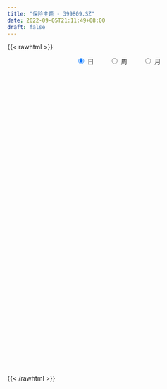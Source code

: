 ```yaml
---
title: "保险主题 - 399809.SZ"
date: 2022-09-05T21:11:49+08:00
draft: false
---
```

{{< rawhtml >}}
    <div style="text-align: center">
        <label style="padding: 1rem;"><input style="margin-right: .5rem" type="radio" name="period" value="D" checked onclick="period_change(this)">日</label>
        <label style="padding: 1rem;"><input style="margin-right: .5rem" type="radio" name="period" value="W" onclick="period_change(this)">周</label>
        <label style="padding: 1rem;"><input style="margin-right: .5rem" type="radio" name="period" value="M" onclick="period_change(this)">月</label>
    </div>
    <div id="chart" style="height: 700px;"></div> 
    <script type="text/javascript">
        const D_v = [16983311.0,9794881.0,8147175.0,6396433.0,5131389.0,5180684.0,4822818.0,5942924.0,4483466.0,6923893.0,7282993.0,4726108.0,6888453.0,5782508.0,4766312.0,5175460.0,5949823.0,5599204.0,5940503.0,5963771.0,5055917.0,4979641.0,4476714.0,5094702.0,10619298.0,6721374.0,6218704.0,3856258.0,5293226.0,3753072.0,3952500.0,3920144.0,4248064.0,4602200.0,7803042.0,4528484.0,4457849.0,6111410.0,6011433.0,7545453.0,3941798.0,5055965.0,5476642.0,7481929.0,5672071.0,4375779.0,4952877.0,5259046.0,5984810.0,5491075.0,5758196.0,5115774.0,5468214.0,5591380.0,7826482.0,7771767.0,6769999.0,4826711.0,5237975.0,4976963.0,5620428.0,7419719.0,5486414.0,4288676.0,8200324.0,5528383.0,9491164.0,7582505.0,8386006.0,15201492.0,11237710.0,8267136.0,8065966.0,6158315.0,6156838.0,5248753.0,6234485.0,4807332.0,6617443.0,6092692.0,5752085.0,4834581.0,7406027.0,7221771.0,6547722.0,8429031.0,6174323.0,5398389.0,6518058.0,7392312.0,6829400.0,6272897.0,9444108.0,12340429.0,13086414.0,12981776.0,17073140.0,14018243.0,14426594.0,14669244.0,20425255.0,16212083.0,19780850.0,12666841.0,12395813.0,11373410.0,10678377.0,10579964.0,9285710.0,7462070.0,8262219.0,10010324.0,11160787.0,8893627.0,8225526.0,9216455.0,10112279.0,8749763.0,7420726.0,8468876.0,8276156.0,14959183.0,13485998.0,16834089.0,12460955.0,12448585.0,15079609.0,12092405.0,8991414.0,9838969.0,10576254.0,9495073.0,9591043.0,11930505.0,12335992.0,8166068.0,8360261.0,9365570.0,9195685.0,7483162.0,8904054.0,7611464.0,9022163.0,7081005.0,6322538.0,9312664.0,6490553.0,6674285.0,7002440.0,6801143.0,7555263.0,5843274.0,5372446.0,5030724.0,6377717.0,7721606.0,6350839.0,5649772.0,6086128.0,5372620.0,5508031.0,5726974.0,6872140.0,5385931.0,4640943.0,5708637.0,5131164.0,6328587.0,5997974.0,4701939.0,6664115.0,7729937.0,9001954.0,10547230.0,10386021.0,9298173.0,8793867.0,9611868.0,11878261.0,9454376.0,8570605.0,7207785.0,8185897.0,7199799.0,6435942.0,11159004.0,8413903.0,7032222.0,7030987.0,6943776.0,7365029.0,7407151.0,6030118.0,6813379.0,5657882.0,5160424.0,6594529.0,9357627.0,12586574.0,10926791.0,10032910.0,8293466.0,7892813.0,8540379.0,10239331.0,8540664.0,6595385.0,8394682.0,7069830.0,6901666.0,5895586.0,7456407.0,8460469.0,7004552.0,7755859.0,6862159.0,8197878.0,8859378.0,11129538.0,11793516.0,12899206.0,11824666.0,10519065.0,9390047.0,9612140.0,11927841.0,16192881.0,15935522.0,21122536.0,18153912.0,14550338.0,12287426.0,12448831.0,12463103.0,14963822.0,10263770.0,10024272.0,8701776.0,9582640.0,8603572.0,11422037.0,11099902.0,8742647.0,12229286.0,15929488.0,13426476.0,11643051.0,10733576.0,8688868.0,12567108.0,13042898.0,16682901.0,12949101.0,13913416.0,18744792.0,23530037.0,19193184.0,18140838.0,16607341.0,18412178.0,18867329.0,19511412.0,21266686.0,18533399.0,25791314.0,17947855.0,17562628.0,16038878.0,16502842.0,16266441.0,14383416.0,18988075.0,15823103.0,15248813.0,10451002.0,14790552.0,11931371.0,11440778.0,9900679.0,7429884.0,8878295.0,9011098.0,9143295.0,7704614.0,11034777.0,9253185.0,10714172.0,10160574.0,9474267.0,11577821.0,12269842.0,11205797.0,12504365.0,7450950.0,7883636.0,8463469.0,7531405.0,7334248.0,8506655.0,8934245.0,6693895.0,6706970.0,7653395.0,5749852.0,6793211.0,7130006.0,7510742.0,7986612.0,6804782.0,8147955.0,8467891.0,8084939.0,8523461.0,7590384.0,8885811.0,10829285.0,10828581.0,10340157.0,9071119.0,13117247.0,13007181.0,11540369.0,10084111.0,7797752.0,8931423.0,9416340.0,9676387.0,8393845.0,8302683.0,8475281.0,7264257.0,6708269.0,8643571.0,7202176.0,6892182.0,6751321.0,8685171.0,10928377.0,9675219.0,17341884.0,11334383.0,9109632.0,9907876.0,9789461.0,11384540.0,7705163.0,12234494.0,12741525.0,16949947.0,12271255.0,9205940.0,10965643.0,8285395.0,8972845.0,11284710.0,14074323.0,13892683.0,11013990.0,12082732.0,17322240.0,13000719.0,9535547.0,11001533.0,9518222.0,10201003.0,8590037.0,12213886.0,9814435.0,16885279.0,11818600.0,8996058.0,8665892.0,8548947.0,11327702.0,9470448.0,16190583.0,18858565.0,17366794.0,11771019.0,11840138.0,8929230.0,15578205.0,13429429.0,12426212.0,13185744.0,9707620.0,8560870.0,7329220.0,7031213.0,6621871.0,8537621.0,5998359.0,8819527.0,8293745.0,9346640.0,12334341.0,8851124.0,9409129.0,9089704.0,10092569.0,7338318.0,6545564.0,7261841.0,8976444.0,9066215.0,8900054.0,10308737.0,8904376.0,12711264.0,11354287.0,12513176.0,11189443.0,11726725.0,10724381.0,8088510.0,6192664.0,9906607.0,8988606.0,6843725.0,6543329.0,6520906.0,7051889.0,6425106.0,6516960.0,8254932.0,5897862.0,7272578.0,6322967.0,6712448.0,8136263.0,6328009.0,8398604.0,6122458.0,5985715.0,8781342.0,8822203.0,10401213.0,12761269.0,12372545.0,21587704.0,24620635.0,33631385.0,23678296.0,18808545.0,19761353.0,19416862.0,17047920.0,17077915.0,17096330.0,18922852.0,15403915.0,21240158.0,16699918.0,12641603.0,15415549.0,29139788.0,27512405.0,18893845.0,17941029.0,23599233.0,22311185.0,23774238.0,27619985.0,23904434.0,21422701.0,16199759.0,14728196.0,14511690.0,13136702.0,10832560.0,12038668.0,10629778.0,12252872.0,13622264.0,12791037.0,17701169.0,13814423.0,13594815.0,11313605.0,10523660.0,9724174.0,9701203.0,12777308.0,12787365.0,13656352.0,11153690.0,13419808.0,10706573.0,11800736.0,11548722.0,14527111.0,17020827.0,16011388.0,13017222.0,12140969.0,13176126.0,24020176.0,13965256.0,12055804.0,16682153.0]
const D_histogram = [0.0,-0.5421055271,-6.2429367232,-11.5837385284,-12.983040476,-15.5129383299,-16.1394745547,-18.5521015927,-18.5265676055,-13.939403606,-13.1535494984,-11.9838542858,-11.0334211399,-10.8679279588,-11.2158882376,-12.0008498311,-6.4221364276,-3.7494671213,-0.1813786781,2.756602431,4.5832789592,7.3280828976,8.3455178656,8.4479201523,17.6329700512,20.0835310057,17.8434533444,14.7557191897,10.915036501,8.4935178431,7.0326070933,4.8746231012,1.6166766408,2.0731625752,8.2945929415,11.5440343104,12.5167774227,14.2611401599,17.0314172304,18.3535243906,17.4298945377,19.242578106,17.412127066,15.3948011077,10.9573559321,7.3875681885,2.7741714279,-1.7407567872,-8.7287239635,-15.1569221263,-15.4464254547,-16.2445480846,-15.3812164452,-15.6585605601,-11.2355877684,-7.2776644061,-3.5554888865,-3.499970016,-7.1298901029,-5.9490570528,-3.6843981119,0.8124909427,4.9664939395,5.8717807452,8.074176315,6.9740580059,9.1883413982,13.4789534706,17.7290982061,18.3401032384,22.3804173593,22.9178044311,20.9836568122,17.3614711272,10.7571095593,4.1420650028,-1.4223280712,-6.3100083784,-12.3243050587,-13.7143236168,-16.0698577667,-15.682292759,-12.3741265753,-12.468004317,-12.0084509181,-16.8411452996,-18.0343726122,-18.3314466604,-18.9415575235,-16.6687834104,-13.782725315,-11.1703317568,-4.5613270713,-2.2345316635,-2.5632405615,0.5562471472,4.9813303028,7.3095831566,7.4750733168,13.2897972371,14.4864599304,13.8301828189,16.7183664356,17.9840017003,18.5303380259,13.6284252762,9.2921509818,1.4367189278,-1.931386324,-7.9817546466,-10.4179529826,-15.0793491283,-21.674118578,-23.2934127975,-23.1567246394,-22.7875996702,-19.3567013713,-13.7673134856,-10.7409477574,-7.9294865471,-4.0363024051,4.5047952943,12.9786970642,16.6866644333,22.2192000663,21.3031293244,25.7643881429,20.6215796978,15.1908517475,9.802992919,12.0413940759,12.0682279971,7.0885215239,2.6119300796,-2.8637444277,-8.4266047681,-7.2304627416,-6.5561038556,-6.4001771388,-3.177776539,-5.5295697157,-8.2125275095,-14.4797116576,-16.7806820174,-17.0697125661,-19.0397403497,-19.3897737405,-15.9928118044,-13.6614097493,-11.369433802,-10.3922653593,-8.0378549168,-6.5785912214,-5.4372703847,-6.7819844083,-6.1366347959,-7.4110784743,-8.3076365046,-9.1155622285,-8.5847653584,-9.6256153243,-7.6616081172,-3.9280629844,-1.9301006333,-0.2456651163,0.6730381361,1.9873936148,-0.1585312653,0.540694179,1.751307566,5.1027917649,5.2083093427,4.696000745,3.7972426859,3.6368718421,4.0753316349,4.1210167684,3.1650444519,8.9265780501,11.3323433879,14.022554953,13.248657325,14.0717925405,11.5230023529,9.7704580597,14.4706145793,17.2398010909,17.6358205528,17.4315874635,14.4773918033,9.3653773428,5.5455821078,1.6145763777,0.8032353069,-0.5088296598,-1.0402504044,-1.4493890095,-3.5416593179,-6.6106219155,-11.0451540127,-13.0228925375,-15.3108999831,-16.8309149089,-17.6320831086,-15.6286614475,-12.4717050287,-9.6161681751,-5.641611287,-4.329396707,-5.0528618384,-5.8720693304,-5.5971095462,-8.9594934988,-9.8839387693,-7.2827769342,-5.9487065891,-7.3504700242,-8.2458103495,-9.2403903488,-7.541091784,-8.5687533789,-4.7348342875,-2.5753708452,-1.0174982675,-0.5701757954,-0.3165379274,2.4955054126,3.8730794706,-1.0239592015,-7.4302743456,-10.6256199334,-12.4252513413,-12.0462667419,-8.9682202098,-5.8024663695,-4.1261273719,-2.107094702,-1.1994974665,3.0160838524,7.0997868094,10.1540299276,10.3110945219,10.0028196877,10.7911546738,10.5513625744,13.842988611,12.1066278669,9.4743694694,7.5726348759,6.4119175059,5.5258265029,3.0342830041,4.0359219124,2.9322305533,3.1864406122,7.6469631907,11.1515732003,13.3818603385,15.2996951595,17.4972549188,18.1272332051,17.724139266,16.781011502,15.8671560463,11.2648233351,7.7977530372,4.3664498674,0.5290691665,-3.3547786206,-4.5069276521,-5.9607903858,-5.5824052217,-4.3204870244,-4.192245972,-5.675237998,0.0257785414,4.8068907994,6.567826305,5.8199427796,4.1294462509,2.7073882361,0.2293186827,1.1530002585,0.8195656725,4.5849447282,6.5385509942,6.7021314771,5.0610350986,2.977087996,0.1493117108,-5.7453680099,-8.4291719315,-11.4931451823,-12.5761161209,-12.9616682935,-12.824172879,-11.4515734991,-10.8654006074,-10.7588481379,-6.937746323,-4.720401831,-2.474230411,-0.7956202606,0.2847499757,-0.5033835869,0.4790399121,0.6330782523,0.7688157862,1.3599372499,1.5005115907,0.163370193,-0.9140363811,-1.5690067977,-0.666081215,-0.0343510908,1.0545674259,2.0509319017,4.6479899934,6.477730064,9.1318917699,10.018639547,10.3151353152,8.6500888832,6.7175786881,6.2101826148,4.5010076483,2.1072305642,1.2740434745,-0.3289361894,-1.0466424389,-2.9068333036,-3.8105251277,-3.1843419131,-3.342565847,-3.1147791814,-2.7490182692,-1.9672787014,-0.3198383954,-0.4136447802,1.8889275281,3.4059236542,4.1027016955,4.316571999,4.0164812384,0.9463800245,-0.5960469483,-0.960698232,-0.8829727812,2.5732572608,4.1050014096,4.0400259289,0.3473811878,-0.77126469,-3.4322891268,-6.5821720309,-5.1874974413,-2.6903861735,-0.839282624,1.7217992239,6.3622560013,6.0392687759,4.8873610641,4.8497913183,4.0516199849,4.479178302,3.4619006858,0.8140452982,-1.0966874876,-5.1229570096,-7.2113098282,-8.8324222638,-8.1464342694,-8.7373562953,-8.2512934611,-9.1168279266,-12.2869293136,-16.6343458963,-20.3212714285,-20.9234188466,-19.4540950604,-20.3062567919,-25.9089984452,-23.291534109,-17.5639640142,-9.309956232,-5.0312051077,-0.5316705114,2.9022782832,5.3958628706,6.0949885054,6.0863245333,5.449327353,8.395047382,10.2919547033,12.7951054029,15.0812919033,13.8723984352,13.9764512006,10.1217843066,9.1170521086,7.3176455628,6.320165534,5.6956552312,2.371279302,-0.9301981206,-4.4896300317,-5.8418845533,-4.6822276887,-9.0470295113,-13.8542150777,-14.808057388,-14.7773138842,-11.3332413498,-8.6095575186,-8.33899748,-6.5916969886,-4.4524899212,-1.5746256784,0.0914844251,2.3458648303,2.7946432271,4.7228338207,5.2607054094,4.929136364,7.1567877795,7.8117769875,6.3158359714,5.4983300453,5.3919415118,6.0060039817,6.7346159334,7.88169402,8.4915360885,8.7762057157,9.7216670728,10.1291830109,10.7021976618,10.4962297745,11.2242781461,9.3640841941,10.4344195589,16.2694341924,16.073383363,16.3254929516,14.7810735406,14.852954752,12.928030604,13.4539403042,13.2799740953,12.1346478264,9.8581394263,7.2297524339,5.5577226734,3.3911032847,1.2220738559,0.0123634971,-2.3255261916,-4.2514772516,-5.6142823869,-8.3002475682,-10.1164198512,-11.9945421528,-14.8755537992,-18.511566125,-18.0282844048,-17.0239290263,-15.1355216562,-14.7065338876,-13.1632153502,-11.7000257008,-9.5737595396,-8.6619114328,-7.4460924087,-7.3792049923,-7.3131057188,-8.6796462559,-10.0347166374,-9.256660573,-6.9226707337,-5.5390009115,-4.3434441597,-4.4107228621,-1.1318281558,1.6405615645,2.6774034869,3.0136058375,4.6426215393,4.6146592102,4.6740165753,4.849835889,4.3985695178,5.1633879185,8.03995447,9.6219636569,9.7788700513,10.1499180182,11.9003905121,11.902923831,10.9085968349,10.3364226306]
const D_fast = [0.0,-0.6776319088,-7.9391972857,-16.1759337231,-20.8209957897,-27.229128226,-31.8905330895,-38.9411855257,-43.5472934398,-42.4449803419,-44.9475136088,-46.7737819677,-48.5817041068,-51.1331929154,-54.2851252537,-58.0702993049,-54.0971200083,-52.3618174823,-48.8390737086,-45.2119419918,-42.2394457237,-37.662621061,-34.5588066266,-32.3444243018,-18.7511318901,-11.2796881842,-9.0589025094,-8.4577068666,-9.5696304301,-9.8677696273,-9.5705286037,-10.5098568205,-13.3636341207,-12.3888575425,-4.0937789408,2.0416710056,6.1436084736,11.4532562508,18.481387629,24.3918758867,27.8257196683,34.4490477631,36.9716284896,38.8030028082,37.1048966156,35.3820009192,31.4621470155,26.5120296036,17.3418814365,7.1244527421,2.97334305,-1.885916601,-4.8678890729,-9.0598733279,-7.4457974783,-5.3072902175,-2.4739869195,-3.293460553,-8.7058531656,-9.0122843787,-7.6687249658,-2.9687131755,2.4269133061,4.8001452982,9.0210849467,9.6644811391,14.1758498809,21.836200321,30.518619608,35.7146504499,45.3500689106,51.6169070902,54.9286736744,55.6468557711,51.7317715931,46.1522432873,40.2322681955,33.7670857936,24.6717128487,19.8531133864,13.4801147948,9.9471066128,10.1617411527,6.9508623317,4.408303001,-4.6346777054,-10.336498171,-15.2164338843,-20.5619341283,-22.4563558678,-23.0159791011,-23.1961684822,-17.7274955644,-15.9593330726,-16.9288521109,-13.6703026154,-7.999886884,-3.8442382411,-1.8099797518,7.3271934778,12.1454711537,14.946739747,22.0145149725,27.7761506623,32.9550714944,31.4602650638,29.4470285148,21.9507761928,18.09982436,10.0540173757,5.0133307941,-3.4179026337,-15.4312017279,-22.8738491468,-28.5263421485,-33.8541170969,-35.2623941408,-33.1148346265,-32.7737058376,-31.9446162641,-29.0605077234,-19.3932112004,-7.6746351644,0.2049983129,11.2923339626,15.7020455517,26.6044014059,26.6169878853,24.9839728719,22.0468622732,27.2956119491,30.3395028695,27.1319267773,23.308317853,17.1167072387,9.4471957062,8.8357220474,7.8710549694,6.4269374016,8.8548938666,5.120708261,0.3846185898,-9.5024934727,-15.9986343368,-20.5550930271,-27.285055898,-32.482532724,-33.083773739,-34.1677241212,-34.7181066244,-36.3390045216,-35.9940578082,-36.1794419182,-36.3974386776,-39.4376488034,-40.3264578899,-43.4536711869,-46.4271383433,-49.5139546244,-51.1293490939,-54.5766028909,-54.5279977131,-51.7764683264,-50.2610311336,-48.6380118956,-47.5510491092,-45.7398452269,-47.9254029233,-47.0910039342,-45.4425636557,-40.8153815156,-39.4077866022,-38.7460950136,-38.6955424013,-37.9466952845,-36.4894025829,-35.4134632574,-35.5781744609,-27.5849963502,-22.3461451654,-16.1502948621,-13.6120281588,-9.2709448082,-8.9389844075,-8.2489141858,0.0688959786,7.1480327629,11.953007363,16.1066711396,16.7718234302,14.0011533054,11.5677535973,8.0403919617,7.4298597176,5.9905873359,5.1991039903,4.4276181327,1.449932995,-3.2716850816,-10.467505682,-15.7009673411,-21.8166997825,-27.5444434356,-32.7536324124,-34.6573761131,-34.6183459515,-34.1668511416,-31.6026970753,-31.3728316721,-33.359512263,-35.6467370877,-36.7710546901,-42.3733120174,-45.7687419802,-44.9882743786,-45.1413806808,-48.380761622,-51.3375545347,-54.6422321211,-54.8282065023,-57.9980564419,-55.3478459224,-53.8322251914,-52.5287271806,-52.2239486573,-52.0494452711,-48.613525578,-46.2676816524,-51.4207101248,-59.6845938553,-65.5363444265,-70.4422886697,-73.0748707558,-72.2388792761,-70.5237420282,-69.8789348736,-68.3866758792,-67.7789530103,-62.8093507283,-56.9507010689,-51.3579504689,-48.6231122441,-46.4306821564,-42.9445585019,-40.5465099577,-33.7941367683,-32.5038405456,-32.7675065758,-32.7760824504,-32.3338204439,-31.8384548212,-33.571427569,-31.5608081825,-31.9314419033,-30.8806216914,-24.5083583152,-18.2158550055,-12.6401027827,-6.8973441719,-0.3254706828,4.8363159048,8.8642567821,12.1163818936,15.1693154495,13.3831885721,11.8655565335,9.5258658305,5.8207524212,1.098209979,-1.1806709656,-4.1247312957,-5.1419474371,-4.9601509958,-5.8799714365,-8.7817729619,-3.0743117872,2.9085231707,6.3114152526,7.0185174221,6.3603824561,5.6151715003,3.1944316175,4.4063632579,4.2778200901,9.1894353279,12.7776793424,14.6167926946,14.2409550908,12.9012799871,10.1108316296,2.7798099065,-2.0112869981,-7.9485465444,-12.1755465132,-15.8015157593,-18.8700635645,-20.3603575593,-22.4905348195,-25.0736943844,-22.9870291503,-21.9497851161,-20.3221712988,-18.8424662135,-17.6909084833,-18.6048879427,-17.5027044656,-17.1903965624,-16.8624550819,-15.9313493057,-15.4156470673,-16.7119459167,-18.0178615861,-19.0650837021,-18.3286784232,-17.7055360716,-16.3529756985,-14.8438782472,-11.0848226572,-7.6356500706,-2.6985154223,0.6928922416,3.5681718387,4.0656476274,3.8125321043,4.8576816847,4.2737586303,2.4067891872,1.8921129662,0.206899255,-0.7724676043,-3.3593667949,-5.215689901,-5.3855921647,-6.3794575603,-6.9303656901,-7.2518593451,-6.9619394527,-5.3944587455,-5.5916763254,-2.816872135,-0.4483950954,1.2740583698,2.567071673,3.271101222,0.4375950143,-1.2538436956,-1.8586695373,-2.0016872819,2.0978570754,4.6558515766,5.6008825781,1.995083134,0.6836210836,-2.8354756348,-7.6309015466,-7.5331013174,-5.708586593,-4.0673036995,-1.0757720456,5.1552487321,6.3420787006,6.4120112549,7.5868893387,7.8016230016,9.3489758941,9.1971734493,6.7528293863,4.5679247286,-0.7390840458,-4.6302643214,-8.4594823229,-9.8101028959,-12.5853639956,-14.1621245267,-17.3068659739,-23.5486996892,-32.0547027461,-40.8219461354,-46.6549482651,-50.049148244,-55.9778741734,-68.0578654381,-71.2632846291,-69.9267055379,-64.0001868136,-60.9792369663,-56.6126199979,-52.4531016324,-48.6105513274,-46.3876785662,-44.874761405,-44.149426747,-39.1049448726,-34.6350488755,-28.9331218251,-22.8766123488,-20.6174062082,-17.0192406427,-18.34346146,-17.0689306308,-17.0389257859,-16.4563644312,-15.6569609262,-18.38851703,-21.9225439827,-26.6043834017,-29.4171090616,-29.4280091192,-36.0545683197,-44.3253076555,-48.9811643128,-52.64474928,-52.0339870831,-51.4626926315,-53.2768819629,-53.1775057186,-52.1514211316,-49.6672133084,-47.9782320986,-45.1373854859,-43.9899462823,-40.8810472335,-39.0279992924,-38.1272842469,-34.1104358864,-31.5025024316,-31.4194844549,-30.8624078697,-29.6208110252,-27.5052475599,-25.0929816248,-21.9754800332,-19.2427539426,-16.7640328865,-13.3881547612,-10.4483430703,-7.199779004,-4.7816894477,-1.2475715396,-0.766744443,2.9121958115,12.8145689932,16.6368640045,20.9703468309,23.1211958052,26.9063157046,28.2133992075,32.1027939838,35.2488212987,37.1371569865,37.3251834428,36.5042345589,36.2216354668,34.9027918993,33.0392809345,31.83266145,28.9133902134,25.9245698404,23.1581941084,18.3971670351,14.0518897892,9.1751319494,2.5752318533,-5.6886720039,-9.7124613848,-12.9640882628,-14.8595613068,-18.1072070101,-19.8546923102,-21.3165090861,-21.5836828097,-22.8373125612,-23.4830166393,-25.260930471,-27.0231076272,-30.5595597281,-34.4233092691,-35.9594183479,-35.356096192,-35.3571765976,-35.2474808858,-36.4174403038,-33.4215026363,-30.238972525,-28.5327797309,-27.4431759209,-24.6535048342,-23.5278023608,-22.2999408518,-20.9116625659,-20.2632865576,-18.2076211773,-13.3210660083,-9.3335659072,-6.731942,-3.8234145285,0.9021555934,3.8804198701,5.6132420827,7.6251735361]
const D_slow = [0.0,-0.1355263818,-1.6962605626,-4.5921951947,-7.8379553137,-11.7161898961,-15.7510585348,-20.389083933,-25.0207258344,-28.5055767359,-31.7939641105,-34.7899276819,-37.5482829669,-40.2652649566,-43.069237016,-46.0694494738,-47.6749835807,-48.612350361,-48.6576950305,-47.9685444228,-46.822724683,-44.9907039586,-42.9043244922,-40.7923444541,-36.3841019413,-31.3632191899,-26.9023558538,-23.2134260564,-20.4846669311,-18.3612874703,-16.603135697,-15.3844799217,-14.9803107615,-14.4620201177,-12.3883718823,-9.5023633047,-6.3731689491,-2.8078839091,1.4499703985,6.0383514962,10.3958251306,15.2064696571,19.5595014236,23.4082017005,26.1475406835,27.9944327307,28.6879755876,28.2527863908,26.0706054,22.2813748684,18.4197685047,14.3586314836,10.5133273723,6.5986872322,3.7897902901,1.9703741886,1.081501967,0.206509463,-1.5759630627,-3.0632273259,-3.9843268539,-3.7812041182,-2.5395806333,-1.071635447,0.9469086317,2.6904231332,4.9875084827,8.3572468504,12.7895214019,17.3745472115,22.9696515513,28.6991026591,33.9450168622,38.285384644,40.9746620338,42.0101782845,41.6545962667,40.0770941721,36.9960179074,33.5674370032,29.5499725615,25.6293993718,22.5358677279,19.4188666487,16.4167539192,12.2064675943,7.6978744412,3.1150127761,-1.6203766048,-5.7875724574,-9.2332537861,-12.0258367253,-13.1661684931,-13.724801409,-14.3656115494,-14.2265497626,-12.9812171869,-11.1538213977,-9.2850530685,-5.9626037593,-2.3409887767,1.116556928,5.2961485369,9.792148962,14.4247334685,17.8318397876,20.154877533,20.514057265,20.031210684,18.0357720223,15.4312837767,11.6614464946,6.2429168501,0.4195636507,-5.3696175091,-11.0665174267,-15.9056927695,-19.3475211409,-22.0327580802,-24.015129717,-25.0242053183,-23.8980064947,-20.6533322287,-16.4816661203,-10.9268661038,-5.6010837727,0.8400132631,5.9954081875,9.7931211244,12.2438693541,15.2542178731,18.2712748724,20.0434052534,20.6963877733,19.9804516664,17.8738004743,16.066184789,14.4271588251,12.8271145404,12.0326704056,10.6502779767,8.5971460993,4.9772181849,0.7820476806,-3.485380461,-8.2453155484,-13.0927589835,-17.0909619346,-20.5063143719,-23.3486728224,-25.9467391623,-27.9562028914,-29.6008506968,-30.960168293,-32.655664395,-34.189823094,-36.0425927126,-38.1195018387,-40.3983923959,-42.5445837355,-44.9509875666,-46.8663895959,-47.848405342,-48.3309305003,-48.3923467794,-48.2240872453,-47.7272388416,-47.766871658,-47.6316981132,-47.1938712217,-45.9181732805,-44.6160959448,-43.4420957586,-42.4927850871,-41.5835671266,-40.5647342179,-39.5344800258,-38.7432189128,-36.5115744003,-33.6784885533,-30.1728498151,-26.8606854838,-23.3427373487,-20.4619867605,-18.0193722455,-14.4017186007,-10.091768328,-5.6828131898,-1.3249163239,2.2944316269,4.6357759626,6.0221714896,6.425815584,6.6266244107,6.4994169958,6.2393543947,5.8770071423,4.9915923128,3.3389368339,0.5776483308,-2.6780748036,-6.5057997994,-10.7135285266,-15.1215493038,-19.0287146656,-22.1466409228,-24.5506829666,-25.9610857883,-27.0434349651,-28.3066504247,-29.7746677573,-31.1739451438,-33.4138185185,-35.8848032109,-37.7054974444,-39.1926740917,-41.0302915978,-43.0917441851,-45.4018417723,-47.2871147183,-49.429303063,-50.6130116349,-51.2568543462,-51.5112289131,-51.6537728619,-51.7329073438,-51.1090309906,-50.140761123,-50.3967509233,-52.2543195097,-54.9107244931,-58.0170373284,-61.0286040139,-63.2706590663,-64.7212756587,-65.7528075017,-66.2795811772,-66.5794555438,-65.8254345807,-64.0504878784,-61.5119803965,-58.934206766,-56.4335018441,-53.7357131756,-51.097872532,-47.6371253793,-44.6104684125,-42.2418760452,-40.3487173262,-38.7457379498,-37.364281324,-36.605710573,-35.5967300949,-34.8636724566,-34.0670623036,-32.1553215059,-29.3674282058,-26.0219631212,-22.1970393313,-17.8227256016,-13.2909173003,-8.8598824838,-4.6646296084,-0.6978405968,2.118365237,4.0678034963,5.1594159631,5.2916832548,4.4529885996,3.3262566866,1.8360590901,0.4404577847,-0.6396639714,-1.6877254644,-3.1065349639,-3.1000903286,-1.8983676287,-0.2564110525,1.1985746424,2.2309362052,2.9077832642,2.9651129349,3.2533629995,3.4582544176,4.6044905996,6.2391283482,7.9146612175,9.1799199921,9.9241919911,9.9615199188,8.5251779163,6.4178849335,3.5445986379,0.4005696077,-2.8398474657,-6.0458906855,-8.9087840602,-11.6251342121,-14.3148462465,-16.0492828273,-17.229383285,-17.8479408878,-18.0468459529,-17.975658459,-18.1015043557,-17.9817443777,-17.8234748147,-17.6312708681,-17.2912865556,-16.9161586579,-16.8753161097,-17.103825205,-17.4960769044,-17.6625972082,-17.6711849808,-17.4075431244,-16.8948101489,-15.7328126506,-14.1133801346,-11.8304071921,-9.3257473054,-6.7469634766,-4.5844412558,-2.9050465838,-1.3525009301,-0.227249018,0.299558623,0.6180694917,0.5358354443,0.2741748346,-0.4525334913,-1.4051647732,-2.2012502515,-3.0368917133,-3.8155865086,-4.5028410759,-4.9946607513,-5.0746203501,-5.1780315452,-4.7057996632,-3.8543187496,-2.8286433257,-1.749500326,-0.7453800164,-0.5087850102,-0.6577967473,-0.8979713053,-1.1187145006,-0.4754001854,0.550850167,1.5608566492,1.6477019462,1.4548857737,0.596813492,-1.0487295158,-2.3456038761,-3.0182004195,-3.2280210755,-2.7975712695,-1.2070072692,0.3028099248,1.5246501908,2.7370980204,3.7500030166,4.8697975921,5.7352727636,5.9387840881,5.6646122162,4.3838729638,2.5810455068,0.3729399408,-1.6636686265,-3.8480077003,-5.9108310656,-8.1900380473,-11.2617703757,-15.4203568498,-20.5006747069,-25.7315294185,-30.5950531836,-35.6716173816,-42.1488669929,-47.9717505201,-52.3627415237,-54.6902305817,-55.9480318586,-56.0809494865,-55.3553799156,-54.006414198,-52.4826670717,-50.9610859383,-49.5987541001,-47.4999922546,-44.9270035788,-41.728227228,-37.9579042522,-34.4898046434,-30.9956918432,-28.4652457666,-26.1859827394,-24.3565713487,-22.7765299652,-21.3526161574,-20.7597963319,-20.9923458621,-22.11475337,-23.5752245083,-24.7457814305,-27.0075388083,-30.4710925778,-34.1731069248,-37.8674353958,-40.7007457333,-42.8531351129,-44.9378844829,-46.5858087301,-47.6989312104,-48.09258763,-48.0697165237,-47.4832503161,-46.7845895094,-45.6038810542,-44.2887047018,-43.0564206108,-41.267223666,-39.3142794191,-37.7353204262,-36.3607379149,-35.012752537,-33.5112515416,-31.8275975582,-29.8571740532,-27.7342900311,-25.5402386022,-23.109821834,-20.5775260812,-17.9019766658,-15.2779192222,-12.4718496856,-10.1308286371,-7.5222237474,-3.4548651993,0.5634806415,4.6448538794,8.3401222645,12.0533609525,15.2853686035,18.6488536796,21.9688472034,25.00250916,27.4670440166,29.274482125,30.6639127934,31.5116886146,31.8172070786,31.8202979528,31.238916405,30.176047092,28.7724764953,26.6974146033,24.1683096405,21.1696741022,17.4507856525,12.8228941212,8.31582302,4.0598407634,0.2759603494,-3.4006731225,-6.69147696,-9.6164833853,-12.0099232701,-14.1754011284,-16.0369242305,-17.8817254786,-19.7100019083,-21.8799134723,-24.3885926316,-26.7027577749,-28.4334254583,-29.8181756862,-30.9040367261,-32.0067174416,-32.2896744806,-31.8795340895,-31.2101832177,-30.4567817584,-29.2961263735,-28.142461571,-26.9739574272,-25.7614984549,-24.6618560754,-23.3710090958,-21.3610204783,-18.9555295641,-16.5108120513,-13.9733325467,-10.9982349187,-8.0225039609,-5.2953547522,-2.7112490946]
const D_data = [['2020-08-17', 2366.1663, 2490.8552, 2362.8397, 2525.5272],['2020-08-18', 2493.52, 2482.3606, 2448.9183, 2498.2552],['2020-08-19', 2460.0092, 2397.8902, 2397.8902, 2463.3501],['2020-08-20', 2384.0112, 2364.8216, 2346.4914, 2390.8625],['2020-08-21', 2375.3052, 2385.1781, 2356.6373, 2397.5003],['2020-08-24', 2381.7681, 2347.4943, 2344.5807, 2388.4655],['2020-08-25', 2353.3277, 2348.1074, 2333.6582, 2386.0426],['2020-08-26', 2340.0242, 2300.9483, 2293.7885, 2359.7316],['2020-08-27', 2297.1484, 2306.8919, 2277.7917, 2312.4502],['2020-08-28', 2295.8853, 2359.7277, 2286.1562, 2360.3078],['2020-08-31', 2359.3889, 2311.4668, 2310.5984, 2383.8822],['2020-09-01', 2292.2289, 2306.7306, 2289.8715, 2309.8065],['2020-09-02', 2307.6655, 2295.3216, 2275.9881, 2311.2653],['2020-09-03', 2295.1397, 2274.153, 2269.4954, 2306.9303],['2020-09-04', 2244.0405, 2252.3958, 2240.786, 2257.6842],['2020-09-07', 2251.6165, 2228.1474, 2225.9857, 2280.1382],['2020-09-08', 2246.3842, 2306.8341, 2246.0658, 2312.7282],['2020-09-09', 2278.7631, 2281.8369, 2268.6892, 2318.1361],['2020-09-10', 2306.9202, 2301.4736, 2285.621, 2339.1094],['2020-09-11', 2300.679, 2305.3669, 2280.2535, 2317.2537],['2020-09-14', 2313.1763, 2300.5468, 2284.151, 2319.8361],['2020-09-15', 2291.1381, 2322.6922, 2280.4938, 2331.9588],['2020-09-16', 2311.8512, 2311.2694, 2297.4977, 2334.0373],['2020-09-17', 2314.4352, 2303.6074, 2294.0214, 2339.2025],['2020-09-18', 2310.3812, 2447.64, 2310.2428, 2450.133],['2020-09-21', 2463.9409, 2405.1156, 2399.7121, 2464.8649],['2020-09-22', 2378.8224, 2357.9631, 2351.0772, 2401.9513],['2020-09-23', 2360.9741, 2342.3941, 2333.9238, 2364.7406],['2020-09-24', 2326.4642, 2321.3425, 2315.3341, 2360.5989],['2020-09-25', 2328.8141, 2327.1587, 2310.3821, 2340.2085],['2020-09-28', 2327.0637, 2332.4033, 2322.3552, 2351.3709],['2020-09-29', 2349.7527, 2316.3416, 2316.3416, 2350.7104],['2020-09-30', 2321.0406, 2288.2916, 2276.4537, 2326.3285],['2020-10-09', 2314.4174, 2326.6302, 2314.4174, 2345.0706],['2020-10-12', 2336.7968, 2419.2714, 2336.24, 2430.3574],['2020-10-13', 2402.4816, 2414.1293, 2375.3385, 2417.5545],['2020-10-14', 2408.3451, 2405.5828, 2383.3349, 2409.9104],['2020-10-15', 2410.5001, 2432.7338, 2410.3899, 2472.7719],['2020-10-16', 2432.1282, 2470.3243, 2431.0288, 2484.969],['2020-10-19', 2476.6262, 2478.0304, 2475.3519, 2556.1394],['2020-10-20', 2472.1884, 2466.5112, 2443.8592, 2482.8813],['2020-10-21', 2473.2246, 2519.7892, 2462.944, 2524.6908],['2020-10-22', 2471.1098, 2491.2823, 2439.3952, 2508.8877],['2020-10-23', 2475.0287, 2494.7462, 2475.0287, 2555.6005],['2020-10-26', 2496.6267, 2461.0158, 2429.9235, 2503.7552],['2020-10-27', 2450.7943, 2461.3966, 2446.9777, 2477.1461],['2020-10-28', 2452.1896, 2434.2343, 2405.6191, 2462.5229],['2020-10-29', 2399.4843, 2415.1742, 2367.8929, 2441.3619],['2020-10-30', 2419.4154, 2352.6245, 2347.413, 2429.1406],['2020-11-02', 2367.3902, 2317.0831, 2301.7495, 2375.7567],['2020-11-03', 2332.0771, 2366.4135, 2332.077, 2380.2261],['2020-11-04', 2346.9231, 2346.6938, 2326.332, 2368.2131],['2020-11-05', 2372.5432, 2356.7681, 2340.6961, 2392.9936],['2020-11-06', 2359.7558, 2332.8104, 2320.9453, 2363.5678],['2020-11-09', 2359.3735, 2392.921, 2359.3735, 2398.4305],['2020-11-10', 2414.864, 2402.8125, 2390.247, 2446.291],['2020-11-11', 2399.1024, 2416.5686, 2392.6422, 2429.539],['2020-11-12', 2411.7334, 2378.1154, 2366.9956, 2419.8259],['2020-11-13', 2355.3965, 2317.8451, 2302.7943, 2357.1655],['2020-11-16', 2334.0783, 2365.9175, 2332.6492, 2370.3526],['2020-11-17', 2364.8655, 2384.4821, 2362.3379, 2391.9933],['2020-11-18', 2385.4899, 2429.1089, 2384.6588, 2448.2648],['2020-11-19', 2417.3458, 2450.162, 2411.3063, 2452.1723],['2020-11-20', 2440.2059, 2427.2661, 2412.1286, 2443.7593],['2020-11-23', 2433.4158, 2457.5558, 2412.23, 2470.3767],['2020-11-24', 2450.7199, 2425.4543, 2420.7276, 2465.4784],['2020-11-25', 2452.0312, 2477.0691, 2452.0267, 2517.1179],['2020-11-26', 2473.6912, 2530.8141, 2467.992, 2537.45],['2020-11-27', 2538.6393, 2567.5383, 2511.4719, 2568.2685],['2020-11-30', 2587.5724, 2551.7603, 2551.7603, 2680.6992],['2020-12-01', 2560.4147, 2626.6168, 2537.7174, 2633.3189],['2020-12-02', 2622.9311, 2617.0211, 2588.2319, 2640.1405],['2020-12-03', 2614.954, 2604.361, 2573.2822, 2627.4815],['2020-12-04', 2598.9016, 2588.6846, 2550.2086, 2598.9016],['2020-12-07', 2594.9504, 2540.5022, 2527.839, 2598.4615],['2020-12-08', 2537.0454, 2516.4008, 2509.6611, 2560.7178],['2020-12-09', 2527.9191, 2503.5818, 2501.1373, 2549.8204],['2020-12-10', 2510.1728, 2486.4262, 2471.9548, 2522.92],['2020-12-11', 2500.0123, 2440.7304, 2429.2285, 2505.23],['2020-12-14', 2457.8389, 2473.1799, 2454.8478, 2490.9703],['2020-12-15', 2463.4569, 2443.4515, 2416.1699, 2463.6863],['2020-12-16', 2455.9845, 2463.6804, 2440.8496, 2492.511],['2020-12-17', 2456.9393, 2502.4912, 2441.1446, 2506.646],['2020-12-18', 2494.819, 2461.5842, 2451.047, 2506.129],['2020-12-21', 2451.3646, 2462.2398, 2424.6861, 2479.8946],['2020-12-22', 2454.2319, 2374.4809, 2364.2409, 2459.252],['2020-12-23', 2372.6778, 2391.1574, 2354.1126, 2393.8348],['2020-12-24', 2395.0603, 2384.5073, 2373.0491, 2415.2681],['2020-12-25', 2371.2825, 2363.2518, 2322.2498, 2371.2825],['2020-12-28', 2361.9164, 2389.0669, 2345.9776, 2409.3324],['2020-12-29', 2392.1932, 2397.4495, 2385.9783, 2419.1315],['2020-12-30', 2391.7139, 2397.399, 2366.3051, 2397.399],['2020-12-31', 2394.5754, 2464.4087, 2393.9866, 2472.0051],['2021-01-04', 2460.5914, 2430.3312, 2396.0565, 2460.5914],['2021-01-05', 2411.8411, 2398.5318, 2338.9526, 2411.8484],['2021-01-06', 2389.1691, 2446.4837, 2381.5853, 2446.4837],['2021-01-07', 2447.2427, 2483.6099, 2428.9727, 2485.6913],['2021-01-08', 2482.9456, 2478.8695, 2453.9783, 2497.1025],['2021-01-11', 2472.1031, 2463.0068, 2453.0254, 2491.1239],['2021-01-12', 2460.5951, 2557.3099, 2441.5598, 2557.3099],['2021-01-13', 2568.0982, 2529.0171, 2512.9339, 2585.2666],['2021-01-14', 2537.0416, 2518.5457, 2506.7221, 2572.8465],['2021-01-15', 2529.3831, 2581.7681, 2529.3775, 2651.6767],['2021-01-18', 2583.1871, 2587.7236, 2551.2224, 2609.4925],['2021-01-19', 2593.1568, 2600.0256, 2583.09, 2644.5708],['2021-01-20', 2598.0329, 2535.1306, 2524.6208, 2610.2655],['2021-01-21', 2541.7799, 2529.0687, 2503.2282, 2557.8621],['2021-01-22', 2529.155, 2459.0774, 2453.3783, 2529.2298],['2021-01-25', 2452.1319, 2487.5627, 2421.9819, 2487.7622],['2021-01-26', 2469.5286, 2427.1103, 2423.235, 2487.4559],['2021-01-27', 2428.4768, 2444.3793, 2427.8397, 2469.7074],['2021-01-28', 2412.6798, 2388.9107, 2379.4573, 2418.3217],['2021-01-29', 2386.7976, 2320.6339, 2298.7742, 2389.8234],['2021-02-01', 2316.1508, 2343.1183, 2300.68, 2349.8681],['2021-02-02', 2343.8943, 2342.09, 2318.7391, 2350.0587],['2021-02-03', 2334.5674, 2326.7429, 2290.8039, 2349.9485],['2021-02-04', 2344.2478, 2356.5792, 2335.5117, 2400.0285],['2021-02-05', 2358.4067, 2392.2942, 2350.0837, 2405.73],['2021-02-08', 2395.6015, 2370.7477, 2357.5336, 2413.5939],['2021-02-09', 2370.8395, 2373.1086, 2325.5927, 2374.1435],['2021-02-10', 2376.0355, 2396.5566, 2370.0542, 2422.8039],['2021-02-18', 2467.6122, 2485.2655, 2464.4907, 2522.9388],['2021-02-19', 2473.0548, 2534.4491, 2461.4139, 2561.0936],['2021-02-22', 2537.4289, 2517.0364, 2512.8226, 2574.4864],['2021-02-23', 2502.6708, 2578.6641, 2502.4565, 2601.2517],['2021-02-24', 2572.4546, 2526.6627, 2493.0588, 2605.3413],['2021-02-25', 2550.336, 2622.265, 2526.1553, 2654.0188],['2021-02-26', 2574.5819, 2519.1467, 2516.9669, 2611.122],['2021-03-01', 2522.3742, 2502.3545, 2473.1393, 2523.9962],['2021-03-02', 2509.0592, 2485.1434, 2462.7842, 2524.3165],['2021-03-03', 2490.3596, 2582.9364, 2489.4357, 2603.7726],['2021-03-04', 2559.6182, 2573.4429, 2557.6846, 2613.357],['2021-03-05', 2541.8814, 2507.6725, 2462.6569, 2558.8437],['2021-03-08', 2531.8466, 2495.1198, 2493.3201, 2574.3444],['2021-03-09', 2504.2049, 2458.3866, 2446.7904, 2531.7859],['2021-03-10', 2470.2637, 2425.4995, 2425.2373, 2480.1854],['2021-03-11', 2444.6769, 2494.5094, 2444.6769, 2496.6971],['2021-03-12', 2495.8063, 2489.6844, 2467.3355, 2497.3759],['2021-03-15', 2482.0783, 2482.1802, 2461.8336, 2518.6071],['2021-03-16', 2498.8117, 2527.7178, 2487.9203, 2533.1642],['2021-03-17', 2515.5576, 2458.3261, 2446.2637, 2515.5576],['2021-03-18', 2455.9651, 2436.3624, 2419.8055, 2463.4074],['2021-03-19', 2422.5874, 2358.9905, 2352.1244, 2423.1365],['2021-03-22', 2367.3102, 2373.3048, 2362.8758, 2384.603],['2021-03-23', 2375.8133, 2377.7022, 2351.2247, 2402.3633],['2021-03-24', 2372.6191, 2335.1518, 2329.6655, 2378.678],['2021-03-25', 2336.8934, 2332.1977, 2326.2141, 2351.4616],['2021-03-26', 2344.3445, 2371.067, 2344.3445, 2382.6561],['2021-03-29', 2366.7868, 2358.6577, 2343.4478, 2366.7868],['2021-03-30', 2356.209, 2357.5231, 2334.7353, 2357.5985],['2021-03-31', 2356.2249, 2337.6498, 2330.2138, 2356.7963],['2021-04-01', 2341.4007, 2352.7022, 2335.9417, 2357.1971],['2021-04-02', 2350.6906, 2341.8484, 2330.597, 2351.6012],['2021-04-06', 2345.9001, 2335.7679, 2332.0134, 2350.6845],['2021-04-07', 2338.565, 2294.5981, 2282.2145, 2341.7275],['2021-04-08', 2289.0136, 2307.6815, 2284.6206, 2314.2438],['2021-04-09', 2306.1298, 2271.4481, 2263.0232, 2306.7943],['2021-04-12', 2273.03, 2258.6796, 2247.835, 2282.5105],['2021-04-13', 2265.8876, 2242.5554, 2232.3245, 2275.4358],['2021-04-14', 2248.6072, 2245.5488, 2230.9125, 2258.5387],['2021-04-15', 2229.3186, 2210.8963, 2191.3578, 2229.8402],['2021-04-16', 2214.3605, 2237.5659, 2204.6729, 2240.4537],['2021-04-19', 2235.7373, 2263.7912, 2215.8765, 2264.0063],['2021-04-20', 2250.7484, 2248.3677, 2241.4341, 2256.8242],['2021-04-21', 2240.5907, 2246.6495, 2231.6327, 2252.2743],['2021-04-22', 2258.2806, 2237.3867, 2230.7008, 2260.5902],['2021-04-23', 2237.8537, 2242.6229, 2225.596, 2265.8919],['2021-04-26', 2243.8348, 2190.9025, 2188.2019, 2245.6408],['2021-04-27', 2190.019, 2215.9811, 2179.8814, 2222.8143],['2021-04-28', 2214.5504, 2221.7232, 2205.085, 2230.2144],['2021-04-29', 2220.7601, 2257.0464, 2208.9789, 2258.9838],['2021-04-30', 2260.1279, 2223.4153, 2211.3432, 2260.1391],['2021-05-06', 2209.3851, 2212.2558, 2208.54, 2234.6078],['2021-05-07', 2216.7341, 2200.8556, 2195.3614, 2231.3308],['2021-05-10', 2203.3196, 2204.2185, 2181.0966, 2206.149],['2021-05-11', 2192.3593, 2209.711, 2177.2491, 2212.0932],['2021-05-12', 2201.1167, 2203.6732, 2187.1454, 2218.1181],['2021-05-13', 2189.1377, 2185.9821, 2170.3985, 2205.3737],['2021-05-14', 2190.9706, 2282.7174, 2186.4897, 2283.4917],['2021-05-17', 2269.3041, 2265.945, 2256.0327, 2282.8375],['2021-05-18', 2272.2923, 2288.9691, 2271.0063, 2307.8913],['2021-05-19', 2282.7292, 2257.6288, 2249.7467, 2282.7306],['2021-05-20', 2258.9454, 2285.1734, 2245.232, 2296.0537],['2021-05-21', 2293.3047, 2245.3747, 2240.8556, 2296.8665],['2021-05-24', 2242.2426, 2249.4879, 2237.7392, 2264.1633],['2021-05-25', 2253.369, 2345.8017, 2241.8001, 2352.3064],['2021-05-26', 2354.0701, 2352.8608, 2338.9962, 2368.6195],['2021-05-27', 2339.4853, 2344.5885, 2323.8072, 2364.3797],['2021-05-28', 2342.6786, 2351.1735, 2330.9123, 2364.543],['2021-05-31', 2340.6849, 2321.0177, 2299.9661, 2341.6096],['2021-06-01', 2308.1892, 2282.1486, 2269.7856, 2308.1892],['2021-06-02', 2282.996, 2280.8563, 2260.17, 2288.3904],['2021-06-03', 2276.3655, 2262.1903, 2260.4531, 2303.3772],['2021-06-04', 2254.6601, 2290.3292, 2254.5019, 2318.3792],['2021-06-07', 2283.1017, 2279.3446, 2265.6692, 2285.6299],['2021-06-08', 2278.5394, 2284.4143, 2264.1739, 2305.009],['2021-06-09', 2284.2641, 2283.2594, 2279.9093, 2302.2862],['2021-06-10', 2277.8495, 2254.1416, 2251.3205, 2302.0518],['2021-06-11', 2252.8713, 2224.405, 2211.0048, 2255.4693],['2021-06-15', 2218.5977, 2180.1059, 2167.7829, 2220.3217],['2021-06-16', 2180.0005, 2183.6786, 2176.8323, 2203.5548],['2021-06-17', 2179.2207, 2156.1706, 2151.7928, 2188.4306],['2021-06-18', 2151.0921, 2141.3178, 2129.8294, 2151.0921],['2021-06-21', 2127.2245, 2128.3366, 2115.0718, 2135.1717],['2021-06-22', 2141.3323, 2150.9544, 2131.4224, 2165.288],['2021-06-23', 2146.9357, 2165.1901, 2145.5686, 2172.4554],['2021-06-24', 2165.4226, 2165.5211, 2156.0315, 2181.4893],['2021-06-25', 2168.6904, 2188.3493, 2163.6969, 2196.1703],['2021-06-28', 2191.4483, 2161.5325, 2153.3717, 2191.6721],['2021-06-29', 2152.0724, 2129.8886, 2127.1637, 2156.7569],['2021-06-30', 2106.8517, 2115.963, 2100.7187, 2122.2581],['2021-07-01', 2118.5495, 2119.2403, 2091.7486, 2132.6021],['2021-07-02', 2104.3453, 2054.8014, 2051.3855, 2104.8415],['2021-07-05', 2049.5898, 2061.2061, 2035.3737, 2062.7506],['2021-07-06', 2066.4466, 2097.7994, 2059.9539, 2101.3449],['2021-07-07', 2088.2653, 2081.7879, 2071.2092, 2107.1705],['2021-07-08', 2081.4965, 2036.2349, 2028.796, 2081.5693],['2021-07-09', 2028.0052, 2024.0732, 2014.2043, 2048.8642],['2021-07-12', 2034.4484, 2004.3527, 2002.6379, 2036.4096],['2021-07-13', 2009.168, 2026.672, 1999.312, 2026.8555],['2021-07-14', 2022.8486, 1980.9296, 1978.1702, 2023.3517],['2021-07-15', 1982.5861, 2036.9989, 1975.9021, 2044.1577],['2021-07-16', 2025.7695, 2022.0626, 2007.9611, 2047.5214],['2021-07-19', 2018.4824, 2015.827, 1979.3152, 2019.2535],['2021-07-20', 1998.7392, 1999.3413, 1984.8697, 2009.8386],['2021-07-21', 1983.9023, 1991.0749, 1978.9438, 2004.6019],['2021-07-22', 1987.3324, 2024.9971, 1980.6816, 2041.6625],['2021-07-23', 2024.0347, 2013.7135, 2007.4899, 2036.2194],['2021-07-26', 1998.928, 1919.4674, 1915.2582, 1998.928],['2021-07-27', 1918.162, 1859.138, 1851.0908, 1921.9462],['2021-07-28', 1855.9243, 1858.4189, 1849.2558, 1877.9117],['2021-07-29', 1876.8858, 1845.0296, 1834.2532, 1877.2205],['2021-07-30', 1840.5787, 1850.1485, 1821.4344, 1864.1332],['2021-08-02', 1840.5517, 1876.0447, 1815.2112, 1900.0221],['2021-08-03', 1867.3103, 1879.0147, 1861.1498, 1893.2406],['2021-08-04', 1878.0481, 1860.1779, 1852.6726, 1878.109],['2021-08-05', 1853.2344, 1862.5688, 1849.3817, 1895.3784],['2021-08-06', 1844.8118, 1845.7614, 1837.8612, 1852.1746],['2021-08-09', 1836.0538, 1892.4075, 1834.6298, 1911.857],['2021-08-10', 1885.6251, 1908.0685, 1870.484, 1910.0074],['2021-08-11', 1904.3251, 1912.5015, 1901.107, 1935.4484],['2021-08-12', 1909.7682, 1884.519, 1882.4866, 1918.1551],['2021-08-13', 1877.7348, 1878.1965, 1869.9819, 1894.6505],['2021-08-16', 1877.0724, 1893.7318, 1876.7043, 1905.5418],['2021-08-17', 1891.3073, 1883.4194, 1881.2635, 1926.3979],['2021-08-18', 1875.6465, 1938.7206, 1868.4818, 1945.4947],['2021-08-19', 1925.2064, 1883.7497, 1882.0886, 1928.0048],['2021-08-20', 1870.4527, 1863.1285, 1854.3255, 1883.3899],['2021-08-23', 1863.696, 1860.9295, 1854.2625, 1876.5431],['2021-08-24', 1854.9342, 1861.8755, 1840.2861, 1868.9132],['2021-08-25', 1862.4429, 1859.1225, 1853.6936, 1872.4309],['2021-08-26', 1854.8232, 1827.9849, 1826.7264, 1854.9928],['2021-08-27', 1840.9124, 1865.4138, 1840.9124, 1876.7491],['2021-08-30', 1869.6311, 1836.5118, 1826.3525, 1869.6311],['2021-08-31', 1824.8331, 1848.7631, 1805.0963, 1848.8032],['2021-09-01', 1844.3492, 1913.9119, 1843.2492, 1930.5284],['2021-09-02', 1904.7638, 1926.707, 1901.9641, 1927.138],['2021-09-03', 1937.3443, 1932.1994, 1908.1884, 1957.2734],['2021-09-06', 1927.2037, 1947.6214, 1926.7528, 1957.8776],['2021-09-07', 1945.391, 1972.6171, 1931.7189, 1975.2434],['2021-09-08', 1967.5249, 1972.7321, 1957.7042, 1990.4109],['2021-09-09', 1955.0739, 1973.22, 1941.3087, 1975.4763],['2021-09-10', 1968.9123, 1975.6939, 1967.3329, 2016.1979],['2021-09-13', 1974.0302, 1983.755, 1966.6361, 1988.1413],['2021-09-14', 1985.9434, 1933.5475, 1930.3021, 1991.7501],['2021-09-15', 1923.8165, 1933.9771, 1922.2524, 1945.8333],['2021-09-16', 1934.4837, 1921.2478, 1920.8823, 1947.0989],['2021-09-17', 1913.0642, 1899.1415, 1884.1191, 1920.8464],['2021-09-22', 1858.9352, 1877.1621, 1852.8889, 1882.1005],['2021-09-23', 1897.9683, 1895.1337, 1886.9026, 1919.7017],['2021-09-24', 1893.7742, 1880.441, 1876.4504, 1911.2646],['2021-09-27', 1882.0436, 1896.0151, 1877.6232, 1905.2451],['2021-09-28', 1895.7037, 1907.55, 1882.8326, 1913.6024],['2021-09-29', 1891.2701, 1893.5253, 1872.8906, 1906.4185],['2021-09-30', 1890.8754, 1865.3431, 1853.864, 1894.016],['2021-10-08', 1914.4764, 1964.1355, 1908.2156, 1965.9858],['2021-10-11', 1966.8034, 1982.64, 1966.8034, 2004.3768],['2021-10-12', 1968.2717, 1966.9532, 1949.8989, 1986.5765],['2021-10-13', 1959.1089, 1943.2976, 1917.1162, 1959.7066],['2021-10-14', 1938.4796, 1929.1053, 1928.0075, 1950.5669],['2021-10-15', 1926.862, 1927.136, 1919.9, 1939.6991],['2021-10-18', 1934.2904, 1904.9115, 1896.8194, 1938.4731],['2021-10-19', 1899.6238, 1944.3354, 1898.0839, 1957.5866],['2021-10-20', 1950.1759, 1931.4506, 1925.2219, 1964.7543],['2021-10-21', 1940.3439, 1994.8948, 1940.3439, 2012.8914],['2021-10-22', 2000.6887, 1992.9497, 1980.0896, 2008.4955],['2021-10-25', 1979.9965, 1982.588, 1960.1736, 1984.4688],['2021-10-26', 1982.6769, 1961.902, 1958.6432, 1998.4446],['2021-10-27', 1951.1287, 1950.8339, 1940.9856, 1969.8556],['2021-10-28', 1932.6939, 1930.8542, 1914.2122, 1937.9725],['2021-10-29', 1920.7208, 1867.8052, 1860.3372, 1927.3795],['2021-11-01', 1855.0699, 1880.1436, 1843.893, 1890.5253],['2021-11-02', 1878.6833, 1852.4839, 1833.6099, 1899.6261],['2021-11-03', 1851.1596, 1856.6723, 1847.8724, 1876.7699],['2021-11-04', 1853.7276, 1850.994, 1842.7262, 1860.138],['2021-11-05', 1846.702, 1845.8824, 1842.1131, 1858.5938],['2021-11-08', 1843.5128, 1854.6423, 1826.4739, 1864.766],['2021-11-09', 1857.9892, 1839.6672, 1835.4173, 1866.5547],['2021-11-10', 1835.2303, 1824.9939, 1801.3958, 1835.5292],['2021-11-11', 1819.2657, 1872.9401, 1817.9219, 1872.9736],['2021-11-12', 1872.7472, 1862.1648, 1850.5214, 1872.7964],['2021-11-15', 1867.6106, 1869.2452, 1851.8869, 1874.0594],['2021-11-16', 1870.4563, 1868.9057, 1858.3913, 1884.6091],['2021-11-17', 1862.0186, 1866.1167, 1859.1143, 1877.6932],['2021-11-18', 1860.1161, 1840.8221, 1840.8221, 1862.5244],['2021-11-19', 1835.9175, 1860.9575, 1835.3288, 1865.5974],['2021-11-22', 1856.6526, 1851.5471, 1850.182, 1861.4276],['2021-11-23', 1849.7691, 1850.135, 1845.1037, 1865.7603],['2021-11-24', 1853.9736, 1856.1773, 1841.5181, 1862.2625],['2021-11-25', 1856.3094, 1851.2213, 1845.5092, 1856.3094],['2021-11-26', 1843.6046, 1827.7041, 1827.3568, 1843.6046],['2021-11-29', 1813.0338, 1821.6776, 1809.8395, 1823.6643],['2021-11-30', 1820.8051, 1818.8019, 1810.0892, 1831.2853],['2021-12-01', 1815.3003, 1835.5949, 1815.3003, 1836.5843],['2021-12-02', 1829.1241, 1833.5555, 1821.0952, 1840.244],['2021-12-03', 1836.2873, 1841.8613, 1821.0071, 1843.0113],['2021-12-06', 1853.1139, 1845.1587, 1842.3651, 1869.5856],['2021-12-07', 1857.9114, 1875.3391, 1845.1291, 1878.8269],['2021-12-08', 1878.4063, 1880.0741, 1859.8834, 1880.2095],['2021-12-09', 1881.5633, 1906.998, 1876.8421, 1925.0307],['2021-12-10', 1896.5599, 1900.6365, 1893.4555, 1909.6549],['2021-12-13', 1910.3044, 1903.4707, 1903.4707, 1936.4274],['2021-12-14', 1895.5452, 1881.9773, 1878.2676, 1905.1611],['2021-12-15', 1879.9495, 1874.4992, 1871.1981, 1890.4975],['2021-12-16', 1878.2921, 1890.6315, 1871.1799, 1891.4543],['2021-12-17', 1885.4452, 1873.7407, 1870.2499, 1892.6732],['2021-12-20', 1868.8667, 1856.6824, 1855.1154, 1876.9376],['2021-12-21', 1853.4318, 1868.9107, 1853.4318, 1874.4271],['2021-12-22', 1871.7249, 1853.1105, 1851.8892, 1874.8764],['2021-12-23', 1856.4963, 1857.4142, 1843.9566, 1862.098],['2021-12-24', 1857.2176, 1834.494, 1829.1686, 1857.2176],['2021-12-27', 1835.943, 1836.1508, 1829.743, 1845.962],['2021-12-28', 1838.9799, 1851.5076, 1838.6561, 1857.702],['2021-12-29', 1859.0839, 1839.9481, 1839.0462, 1859.0839],['2021-12-30', 1842.0017, 1841.8919, 1839.5685, 1854.2278],['2021-12-31', 1846.4812, 1842.2824, 1837.2544, 1855.0949],['2022-01-04', 1847.2923, 1848.0383, 1823.8687, 1848.6879],['2022-01-05', 1848.5942, 1863.8458, 1847.3751, 1880.1285],['2022-01-06', 1858.3062, 1845.208, 1842.5432, 1863.9994],['2022-01-07', 1852.0397, 1881.1303, 1851.3102, 1892.4334],['2022-01-10', 1879.6451, 1883.1659, 1866.3601, 1889.9684],['2022-01-11', 1883.9418, 1881.4322, 1872.8862, 1905.0963],['2022-01-12', 1883.2854, 1880.9061, 1864.4728, 1889.5294],['2022-01-13', 1883.6919, 1877.3991, 1877.3789, 1909.942],['2022-01-14', 1875.1669, 1835.4318, 1834.3914, 1875.1669],['2022-01-17', 1839.3549, 1842.12, 1832.1015, 1847.3402],['2022-01-18', 1844.7754, 1850.9713, 1834.5255, 1858.9358],['2022-01-19', 1852.1792, 1854.8532, 1846.1508, 1867.9475],['2022-01-20', 1855.1992, 1907.3626, 1855.032, 1913.841],['2022-01-21', 1904.6206, 1899.4652, 1890.4664, 1911.2796],['2022-01-24', 1896.1438, 1886.8538, 1870.5734, 1896.5472],['2022-01-25', 1871.8156, 1833.1711, 1833.1711, 1877.5884],['2022-01-26', 1844.0901, 1852.4301, 1830.1699, 1855.9988],['2022-01-27', 1842.9369, 1821.2938, 1820.6504, 1843.8648],['2022-01-28', 1834.1717, 1795.3372, 1792.3269, 1837.5874],['2022-02-07', 1829.9199, 1842.571, 1820.3231, 1853.1667],['2022-02-08', 1840.7778, 1863.4059, 1832.1391, 1864.7588],['2022-02-09', 1866.516, 1865.2457, 1858.3075, 1884.7886],['2022-02-10', 1868.2588, 1886.0459, 1855.7524, 1887.5759],['2022-02-11', 1884.0752, 1934.6214, 1881.489, 1956.8947],['2022-02-14', 1921.5603, 1889.0381, 1882.6911, 1928.5105],['2022-02-15', 1884.6196, 1879.1644, 1866.5729, 1894.2575],['2022-02-16', 1887.9541, 1894.1215, 1884.8697, 1906.2293],['2022-02-17', 1892.6308, 1886.3582, 1881.2215, 1910.6425],['2022-02-18', 1878.327, 1904.7609, 1876.984, 1907.8683],['2022-02-21', 1895.495, 1888.9963, 1874.2292, 1895.5063],['2022-02-22', 1871.4934, 1861.1595, 1848.6937, 1871.4992],['2022-02-23', 1863.8256, 1858.7418, 1850.8533, 1868.2873],['2022-02-24', 1841.6389, 1814.3261, 1803.4448, 1841.945],['2022-02-25', 1822.9526, 1817.5642, 1812.5093, 1836.3023],['2022-02-28', 1813.3709, 1807.1177, 1793.5732, 1815.1189],['2022-03-01', 1815.2798, 1826.5866, 1804.6166, 1827.2563],['2022-03-02', 1812.241, 1803.6603, 1802.9988, 1816.9796],['2022-03-03', 1808.8934, 1809.3536, 1802.7632, 1816.98],['2022-03-04', 1795.032, 1783.3949, 1777.1174, 1795.032],['2022-03-07', 1765.0357, 1733.5625, 1726.8735, 1765.078],['2022-03-08', 1733.2377, 1684.8733, 1679.7982, 1737.4959],['2022-03-09', 1688.4275, 1653.9315, 1605.3822, 1696.1348],['2022-03-10', 1688.938, 1661.0858, 1661.0858, 1690.0807],['2022-03-11', 1635.033, 1669.1605, 1618.6011, 1674.9385],['2022-03-14', 1638.7463, 1621.0257, 1621.0172, 1655.5207],['2022-03-15', 1605.0554, 1519.8261, 1517.8684, 1605.0554],['2022-03-16', 1541.9733, 1588.5641, 1514.1489, 1596.1257],['2022-03-17', 1625.2628, 1626.6204, 1606.5756, 1652.2563],['2022-03-18', 1614.55, 1677.7969, 1612.0173, 1691.461],['2022-03-21', 1670.9605, 1648.3169, 1638.3391, 1671.3525],['2022-03-22', 1630.9942, 1664.6742, 1629.7797, 1670.4114],['2022-03-23', 1664.6884, 1665.8428, 1647.5112, 1672.4689],['2022-03-24', 1654.1905, 1665.6662, 1648.2366, 1679.8357],['2022-03-25', 1662.952, 1648.8478, 1648.8478, 1678.7591],['2022-03-28', 1608.7976, 1639.3547, 1608.7136, 1648.8874],['2022-03-29', 1641.2048, 1627.1776, 1624.4995, 1650.4654],['2022-03-30', 1638.8742, 1676.9829, 1638.8733, 1678.7828],['2022-03-31', 1668.1542, 1677.8858, 1666.1089, 1694.0593],['2022-04-01', 1669.3379, 1700.5149, 1663.1751, 1703.7893],['2022-04-06', 1696.2011, 1716.3032, 1695.2069, 1723.4628],['2022-04-07', 1708.9647, 1681.8723, 1679.1273, 1716.5132],['2022-04-08', 1678.2174, 1701.8439, 1675.4921, 1702.28],['2022-04-11', 1686.4537, 1647.4734, 1643.0096, 1686.8135],['2022-04-12', 1653.3652, 1673.8358, 1637.9037, 1683.9726],['2022-04-13', 1664.2569, 1659.2558, 1657.1619, 1676.1655],['2022-04-14', 1673.7187, 1663.8298, 1659.7025, 1675.4624],['2022-04-15', 1654.2028, 1665.7784, 1651.1348, 1673.5567],['2022-04-18', 1649.5857, 1621.4484, 1615.8591, 1649.8405],['2022-04-19', 1617.8707, 1601.3477, 1591.672, 1624.3442],['2022-04-20', 1603.5387, 1574.2349, 1570.4211, 1608.283],['2022-04-21', 1572.0296, 1581.1571, 1570.7437, 1608.0814],['2022-04-22', 1574.403, 1604.443, 1572.6444, 1620.6237],['2022-04-25', 1550.916, 1517.2774, 1515.2842, 1572.331],['2022-04-26', 1514.0771, 1473.5294, 1468.8518, 1517.7219],['2022-04-27', 1459.1775, 1490.0632, 1456.2862, 1490.7957],['2022-04-28', 1476.402, 1482.8674, 1468.197, 1490.2332],['2022-04-29', 1487.4566, 1518.9847, 1474.6215, 1526.355],['2022-05-05', 1504.7543, 1512.7143, 1502.373, 1524.9011],['2022-05-06', 1489.7235, 1477.0094, 1473.9468, 1501.9971],['2022-05-09', 1473.8037, 1488.4621, 1468.7092, 1488.5466],['2022-05-10', 1468.3015, 1492.752, 1465.8621, 1501.2069],['2022-05-11', 1491.7535, 1506.3655, 1491.4398, 1521.413],['2022-05-12', 1494.8795, 1496.0443, 1489.6102, 1507.9016],['2022-05-13', 1505.1162, 1508.2141, 1497.6868, 1517.4213],['2022-05-16', 1514.4352, 1488.2487, 1485.6195, 1515.6593],['2022-05-17', 1494.3821, 1509.6672, 1491.4732, 1509.6672],['2022-05-18', 1514.368, 1496.5225, 1489.2533, 1514.3836],['2022-05-19', 1478.4994, 1484.0386, 1474.2335, 1488.7275],['2022-05-20', 1493.023, 1520.0996, 1491.5163, 1521.7429],['2022-05-23', 1520.2929, 1508.4678, 1502.3037, 1521.9736],['2022-05-24', 1506.562, 1479.3945, 1478.8418, 1514.3554],['2022-05-25', 1482.3323, 1481.074, 1476.5946, 1490.5326],['2022-05-26', 1483.2232, 1486.7581, 1469.6672, 1495.0205],['2022-05-27', 1495.9364, 1496.8524, 1492.7285, 1510.1603],['2022-05-30', 1508.2836, 1502.3847, 1498.1578, 1513.1092],['2022-05-31', 1499.4872, 1514.1882, 1493.9459, 1520.9854],['2022-06-01', 1513.8468, 1514.6872, 1506.0926, 1520.9893],['2022-06-02', 1505.5486, 1516.1715, 1503.6421, 1516.6513],['2022-06-06', 1515.0214, 1531.7511, 1501.4786, 1531.7511],['2022-06-07', 1530.2296, 1533.5352, 1522.4269, 1538.3013],['2022-06-08', 1533.9282, 1543.8925, 1516.8432, 1543.8925],['2022-06-09', 1540.7337, 1541.2709, 1537.3318, 1556.1315],['2022-06-10', 1529.4657, 1561.1414, 1526.1966, 1563.871],['2022-06-13', 1544.8921, 1532.2806, 1525.2355, 1548.3958],['2022-06-14', 1521.6548, 1573.5668, 1516.119, 1573.9022],['2022-06-15', 1570.8253, 1661.9837, 1570.8253, 1685.2899],['2022-06-16', 1657.5515, 1614.4741, 1614.4741, 1657.8788],['2022-06-17', 1602.1767, 1633.6337, 1602.1185, 1648.0831],['2022-06-20', 1617.1279, 1621.0309, 1607.123, 1636.2809],['2022-06-21', 1623.5077, 1650.6587, 1620.3212, 1675.3851],['2022-06-22', 1646.9085, 1633.7124, 1633.7124, 1658.088],['2022-06-23', 1637.6674, 1673.6618, 1637.6674, 1680.399],['2022-06-24', 1672.9145, 1679.4862, 1666.7753, 1690.1909],['2022-06-27', 1684.338, 1677.2949, 1667.3956, 1686.9729],['2022-06-28', 1673.819, 1666.4111, 1652.0302, 1673.828],['2022-06-29', 1662.6323, 1659.6054, 1657.3763, 1682.3742],['2022-06-30', 1659.7377, 1669.3406, 1655.1135, 1682.9443],['2022-07-01', 1672.0137, 1660.758, 1656.7773, 1681.4638],['2022-07-04', 1657.7583, 1655.3366, 1639.6827, 1659.9065],['2022-07-05', 1655.8656, 1663.233, 1652.2666, 1687.9315],['2022-07-06', 1662.4938, 1643.0361, 1636.7785, 1662.4938],['2022-07-07', 1640.1676, 1638.371, 1638.0722, 1650.7099],['2022-07-08', 1645.5484, 1636.7505, 1634.2139, 1654.3854],['2022-07-11', 1619.2559, 1607.5457, 1603.8808, 1619.2559],['2022-07-12', 1602.2973, 1602.4628, 1598.0255, 1615.4135],['2022-07-13', 1600.7275, 1586.0134, 1580.7124, 1605.6879],['2022-07-14', 1578.8414, 1552.4864, 1545.2382, 1578.8414],['2022-07-15', 1542.8142, 1514.0808, 1514.0808, 1556.0742],['2022-07-18', 1515.6999, 1543.9904, 1515.6999, 1548.5774],['2022-07-19', 1542.8745, 1541.3608, 1529.2847, 1547.4193],['2022-07-20', 1549.797, 1547.6833, 1544.4486, 1554.3601],['2022-07-21', 1543.4938, 1523.4652, 1522.1328, 1543.5562],['2022-07-22', 1527.0586, 1530.869, 1518.0801, 1545.1795],['2022-07-25', 1529.1479, 1526.8705, 1520.4601, 1532.4858],['2022-07-26', 1528.6801, 1534.8332, 1528.6757, 1539.4567],['2022-07-27', 1529.0764, 1518.6587, 1516.4596, 1531.5075],['2022-07-28', 1524.8187, 1519.6143, 1519.4217, 1539.4518],['2022-07-29', 1520.5251, 1500.3139, 1497.4611, 1531.4273],['2022-08-01', 1495.2267, 1492.0767, 1482.6316, 1496.9955],['2022-08-02', 1481.1174, 1461.1914, 1446.5499, 1481.1174],['2022-08-03', 1463.9714, 1443.1239, 1442.4834, 1472.3032],['2022-08-04', 1453.4581, 1456.8976, 1449.143, 1459.7815],['2022-08-05', 1461.4336, 1474.4104, 1454.8703, 1475.9679],['2022-08-08', 1468.1511, 1463.4205, 1458.4548, 1477.0155],['2022-08-09', 1463.9682, 1459.7552, 1458.3593, 1466.6232],['2022-08-10', 1453.6659, 1438.9762, 1434.9997, 1457.1398],['2022-08-11', 1447.2301, 1482.8206, 1440.8862, 1489.4028],['2022-08-12', 1473.4396, 1488.517, 1470.1857, 1494.6879],['2022-08-15', 1482.56, 1474.3285, 1472.7585, 1493.6702],['2022-08-16', 1478.2235, 1467.1541, 1465.2445, 1483.4619],['2022-08-17', 1470.1079, 1487.5027, 1460.4921, 1490.025],['2022-08-18', 1484.1156, 1470.6937, 1468.6966, 1485.3282],['2022-08-19', 1467.0835, 1471.6687, 1466.7465, 1484.8626],['2022-08-22', 1469.1865, 1473.8267, 1468.4983, 1482.1159],['2022-08-23', 1471.5796, 1465.3323, 1458.2625, 1476.7218],['2022-08-24', 1479.4175, 1481.8388, 1477.5438, 1509.7793],['2022-08-25', 1484.5497, 1520.3046, 1480.7367, 1523.9982],['2022-08-26', 1517.6473, 1520.3948, 1501.039, 1528.5009],['2022-08-29', 1509.6763, 1512.5117, 1497.6705, 1514.9467],['2022-08-30', 1510.8771, 1522.4588, 1508.433, 1527.8062],['2022-08-31', 1515.2422, 1552.5851, 1515.1852, 1559.4959],['2022-09-01', 1542.3872, 1543.6368, 1538.686, 1560.2956],['2022-09-02', 1548.5101, 1536.6625, 1528.3053, 1557.1552],['2022-09-05', 1530.9565, 1545.6666, 1520.6994, 1545.8691]]
const W_v = [105479763.0799999833,66740613.2199999988,71642431.5,80006337.1800000072,121075079.6900000125,79587442.1400000006,60643365.9399999976,59993359.7499999925,34609102.2700000033,12329797.0500000007,14294712.9299999997,39999541.5300000012,49799020.2599999979,40237095.6300000027,66411810.4299999997,59362975.3500000015,43991047.8699999899,42552717.3800000027,64465479.1799999997,35699993.9900000021,50730448.8500000015,69955051.75,35642455.5399999991,36244587.9799999967,35947591.5899999961,29449638.3200000003,32036554.7400000021,22424681.1600000039,27524438.0399999991,31622579.3799999952,49631990.2800000012,36174214.1099999994,48190432.8399999961,35622172.2899999991,32370302.5599999987,25011420.7399999984,34532566.3200000003,35755219.8400000036,22604360.9400000013,25360215.9299999997,29142282.0600000024,26642734.0700000003,22991217.7100000009,31143280.4699999988,18298519.8200000003,32626093.75,27499736.6400000006,30267697.4699999988,25434263.0599999987,31037259.7500000037,25047598.2200000025,30438272.3899999969,21399074.2300000004,28523896.6400000006,39742205.1000000015,19567477.1000000015,21805776.8599999994,20584950.8900000006,14171896.4199999999,15388092.6899999995,18979911.2899999991,21399099.7599999979,21117063.3099999987,23379111.0099999979,21710331.0,30772491.0,28439408.0,42204775.0,50732100.0,35087241.0,32717866.0,21577444.0,17335301.0,18689601.0,17930804.0,20694503.5899999999,12728835.0,2958618.0,24334622.0,29522789.0,27009098.0,41488417.0,24497808.0,27528494.0,31269032.0,26994802.0,20373700.0,31647034.0,28255457.0,29184470.0,21059682.0,35845661.0,26500474.0,38034831.0,18682264.0,27856319.0,20635383.6499999985,28245396.0,29424512.0,30026806.0,34333890.0,58240602.0,59462620.0,47795869.0,40034933.0,37184542.0,31565056.0,31697513.0,27564082.0,24967311.0,23485574.0,19746897.0,24187760.0,23312894.0,23184326.0,30924093.0,31755212.0,36366809.0,38785718.0,29285222.0,27908517.0,27023457.0,26599597.0,31962515.0,31528260.0,38903324.0,53977146.0,53041597.0,42924902.0,58363750.0,16117753.0,10235423.0,25982978.0,22317910.0,21851220.0,27310680.0,27934528.0,14629658.0,20649226.0,25396301.0,25913384.0,12540672.0,21935577.0,19659175.0,20527670.0,20061064.0,22280608.0,21817248.0,24147687.0,22961531.0,24996218.0,20764693.0,23369386.0,25823364.0,20193285.0,20787575.0,16849292.0,19528969.0,21287506.0,17308378.0,16314333.0,22597017.0,20119363.0,27440247.0,23931974.0,37956479.0,36814529.0,24511277.0,29978202.0,25795760.0,18565663.0,22720938.0,17258163.0,16970640.0,18620944.0,14232278.0,24276992.0,18913234.0,16555896.0,22736629.0,27204894.0,41767679.0,75005013.0,74214370.0,58472218.0,48765021.0,48135074.0,52672049.0,52794911.0,51746595.0,38894182.0,16976194.0,42078274.0,27966599.0,24769655.0,28584294.0,17526172.0,26083992.0,39535178.0,28961527.0,31064841.0,25246135.0,21521070.0,21988951.0,25642837.0,25462439.0,20113776.0,23465616.0,27312673.0,38845881.0,27234851.0,30182527.0,23468140.0,4043694.0,22190343.0,33460870.0,22450300.0,26844667.0,29111701.0,23033187.0,27791325.0,25564861.0,18826457.0,25243887.0,28229491.0,18955076.0,25242245.0,23892251.0,19856266.0,19522959.0,33237855.0,23928670.0,35551064.0,47415906.0,54492054.0,36916860.0,32405299.0,26394335.0,20288107.0,15978773.0,20447383.0,19577491.0,17507557.0,14639879.0,17788542.0,16859052.0,15492387.0,21694280.0,18878132.0,23497136.0,15083745.0,47504071.0,104293452.0,64166632.0,57624571.0,33578197.0,45546428.0,38321762.0,46453189.0,27353785.0,29446374.0,28628761.0,30226272.0,25842634.0,12120708.0,4602200.0,28912218.0,29501787.0,26244583.0,27424639.0,32432934.0,27792200.0,39188382.0,48930619.0,29064851.0,31307156.0,33067523.0,29938717.0,69500002.0,85514026.0,57694405.0,46181110.0,45197650.0,24165758.0,28445181.0,68915643.0,48492753.0,50158396.0,42216528.0,35881045.0,32574566.0,25480886.0,28343525.0,27738815.0,31422552.0,19549184.0,49968190.0,40618462.0,40072058.0,34559453.0,39357036.0,37145980.0,42310441.0,35783958.0,38679826.0,58165991.0,63058431.0,78563043.0,56416743.0,49450798.0,63961877.0,63930876.0,93522267.0,94664946.0,95874074.0,47152699.0,60510993.0,14790552.0,49581007.0,46146969.0,54196676.0,47508217.0,39000448.0,34033434.0,38917982.0,43913880.0,56364285.0,47769995.0,42112453.0,36197519.0,46630651.0,51525892.0,61902384.0,48714533.0,68385968.0,53257024.0,59322237.0,47009047.0,76027099.0,63548820.0,39250794.0,40995892.0,30594594.0,40327996.0,46155826.0,59494895.0,18812891.0,38474931.0,34769793.0,34342118.0,26834786.0,53138572.0,122326565.0,90400380.0,84908446.0,108902616.0,121209075.0,79999048.0,59376142.0,69215049.0,55513710.0,60737159.0,72125270.0,75358331.0,16682153.0]
const W_histogram = [0.0,1.6579190883,2.7548209485,-9.7242345735,-16.230489568,-16.8760801761,-18.1523730739,-16.4370033391,-14.3586142916,-15.0902492278,-9.8922357144,-2.2988826032,4.9978691415,7.6666720883,18.7826931337,21.1553063156,22.5185005301,18.113858429,19.2053073206,16.6162009785,18.1255300908,23.3738304857,21.5355083466,10.0571559032,-4.9398731976,-17.1883405621,-26.5604237275,-32.3398732944,-33.16189049,-33.2861477128,-24.1090532401,-19.1659881769,-11.6990042438,-4.6328771473,0.4475093769,1.6727367973,5.2082691269,8.2580404021,9.3312531139,6.9635797848,5.7303776706,5.2040493002,3.9725352494,5.7021476392,6.0635789203,4.8892419888,3.0352839724,3.4239833965,3.1654776378,5.3114818038,5.0575102472,4.1153803131,3.0492664572,4.9682962451,7.8211437441,8.2573877885,10.4508034549,12.9844922434,10.7024357878,10.8324839945,8.3908471628,7.4633058624,6.2676629442,5.7737047651,5.8006323674,6.8495078277,7.1136676583,12.4654944021,12.6598850012,13.5724025325,7.6473510623,1.1579594378,-2.5737184418,-3.95912626,-4.3234556213,-3.0487987567,-1.3094068425,-2.9053532043,-2.7103888113,-2.8817089418,-3.0536858746,-5.6180481415,-7.5149897509,-7.8099281067,-8.5696021775,-7.9150891618,-7.5730093346,-8.9084323074,-10.154259176,-6.5333783392,-5.2071661335,3.6995735066,6.3800085524,16.4077298021,20.6421217925,27.9240153582,26.4825561395,30.8268295479,32.3850529382,34.7536604973,38.9045094515,40.1386667778,36.8988501258,31.4999061549,21.4750006854,17.8010586643,21.1926741501,21.135297007,17.3751401587,9.2973656429,3.0947195367,-3.2831861626,-4.7038409694,-3.6990259254,4.5992803753,11.9704486025,22.0331507602,35.5821109931,35.2189891162,20.3935425301,13.4853482151,3.182653833,2.1958527808,-5.4400057365,-12.537277932,-13.6767085846,-10.7543982961,-11.7328970779,-12.9601966009,-34.4173493849,-42.1710596238,-40.2776571674,-44.4399370089,-40.2563147615,-37.7375064685,-38.9960340655,-47.5902124909,-53.0417996035,-52.498363322,-55.3860300324,-55.0802958504,-51.9920494061,-41.2596191366,-32.2459684115,-29.0616272545,-26.7077033067,-22.7206800542,-14.3121989007,-15.5370887897,-19.6008570386,-22.9518531444,-20.012345084,-11.5952349601,-5.2220490079,-7.2136976431,-2.8660056405,-4.3680436325,2.8186494729,6.5110083581,8.5291045122,9.4283695162,17.5589971848,24.9446158488,20.5707775979,19.3549219124,21.2327418152,23.8461245378,18.1165872565,15.3416030673,7.4383570743,3.3183523456,-0.1565572169,-3.682282397,-10.7307260575,-16.8684657906,-17.2558910857,-17.7211658546,-12.0034410106,-5.6897944271,1.9597728433,7.2075868802,20.9268980136,41.2353689132,43.1532937983,46.5833296345,48.6711057733,48.6750743365,53.3251205417,50.947525421,59.6885878451,51.3498230355,44.1838082618,26.4310082835,7.6140320316,-6.7181233737,-11.9994265156,-17.8629596946,-17.6720596825,-6.9309563954,-1.4939591334,2.877950186,4.7578448074,5.3146035586,6.3478869385,1.0627030095,-7.7898390564,-11.8614497971,-8.0471988598,-11.3799843014,-7.0800772181,-3.0114748446,-5.6743696218,-11.8616513322,-17.9005489423,-16.1286895802,-15.3393950235,-15.3744270795,-12.9734113954,-9.4674348472,-12.0765876167,-16.8245872489,-20.2559717437,-19.4862071151,-12.2750630458,-7.0632049124,-5.6543087493,1.7312719838,3.5543534074,2.7466816998,-4.0307498789,-15.9871213742,-21.9341736929,-19.7915048707,-26.8166066793,-24.6117884315,-31.9824792793,-44.2012034776,-46.1967201805,-46.6629640272,-42.2875043801,-33.3307734092,-27.9677044894,-15.761213905,-8.6804165669,-5.93579875,-6.4562835641,-4.9145037384,2.6516278679,5.4472680437,8.2350711015,9.132425045,23.4708076561,42.5859872491,43.0517556789,39.0801404063,35.685853664,35.0894711663,41.1841988531,44.3952368878,42.5116384188,32.2111831699,27.3319191987,31.7430820161,24.9053430445,16.5271191983,12.511968375,18.1370126101,21.8564591495,13.5082956698,5.8086097038,-0.7847927664,1.6006706572,11.4540665968,17.8432438896,10.8939175938,6.6966735779,-3.1770400316,-3.3528762285,-2.9661537992,3.4035511033,-1.2149764358,-13.4811420639,-16.4586264909,-17.7217248241,-9.2757132718,-4.9423730219,-3.1583648766,-3.4742526884,-12.2744575735,-16.7918973878,-20.9852560452,-27.3359543646,-32.313113291,-33.6097965442,-34.0035612297,-33.9471744507,-26.8702886829,-23.310182088,-12.9528664724,-9.483390656,-10.8155278265,-16.158041951,-15.3934203389,-22.3301178133,-27.1176118439,-28.4125617797,-27.7903196098,-35.8412138986,-38.6661698252,-35.6294851689,-32.028355844,-27.0817745185,-17.373214608,-6.6356640478,-3.4620309124,-1.4958180006,-0.1561460355,7.9891631499,11.2889925888,17.9143550192,14.0494480062,10.367394364,9.407506229,9.0665442146,7.0656151694,7.1386727213,11.3389811398,12.4128164268,10.6542498012,10.1899625068,12.5201628737,11.0556512988,14.2670953499,9.4768033068,15.4346915206,16.9874101624,11.9998777015,6.5312318861,-4.0767446429,-9.4992473064,-13.7643069576,-11.9042130879,-9.487828683,-9.21424796,-11.8897414733,-17.7857717906,-22.575771685,-21.6998020398,-18.501880204,-16.2161613758,-11.8685731432,-4.7925278621,5.3900618629,15.2736104403,20.2954128222,21.6235457537,14.2212597631,10.602420643,6.4991743857,2.5894513803,1.5534283681,0.393884898,3.4016136533,6.7844655699,9.746093577]
const W_fast = [0.0,2.0723988604,3.8580059577,-11.0521082077,-21.6159855942,-26.4805962463,-32.2949824126,-34.6888635125,-36.200128038,-40.7043252811,-37.9793706963,-30.9607382359,-22.4145192058,-17.8290482369,-2.0173539081,5.6440858527,12.6369051997,12.7607277058,18.6535034276,20.2184473302,26.2591589651,37.3509169815,40.896471929,31.9324084614,15.7004110613,-0.8451414438,-16.857330541,-30.7217484316,-39.8342382497,-48.2800324006,-45.130201238,-44.978633219,-40.4364003469,-34.5284925371,-29.3362286687,-27.692817049,-22.8552174376,-17.7409360619,-14.3349100717,-14.9616884546,-14.7622961511,-13.9876121965,-14.2259924349,-11.0708431353,-9.1935171241,-9.1455435584,-10.2406805817,-8.9959853084,-8.4631216578,-4.9892470408,-3.9788410356,-3.8921258915,-4.1959231331,-1.0348192838,3.7733141511,6.2739051426,11.0800216728,16.8598335221,17.2533860135,20.0915552188,19.7476301778,20.685915343,21.0571881609,22.0066561731,23.4837418672,26.2449942844,28.2875710297,36.7557713739,40.1151332234,44.4207513878,40.4075376831,34.2076359182,29.832528428,27.4573390448,26.0121457782,26.5246029537,27.9366431572,25.6143584944,25.1317256845,24.2399783185,23.3045799171,19.3357056149,15.5600165677,13.3125961852,10.4105215701,9.0862622953,7.5350897889,3.9725587393,0.1881670766,2.1757033286,2.2001240009,12.0317570177,16.3071942016,30.4368479018,39.8317703403,54.0946677456,59.2738475617,71.3248283572,80.979314982,92.0363376654,105.9133139825,117.1821380032,123.1670338826,125.6430664505,120.9869111523,121.7632337974,130.4530178207,135.6794649293,136.2630931207,130.5096600157,125.0806937936,117.8819915536,115.2853765045,115.3654350672,124.8135614617,135.1773418396,150.7483316873,173.1928196684,181.6344450706,171.907384117,168.3705268557,158.8634959319,158.425658075,149.4297981235,139.1982064451,134.6395986463,134.8733093607,130.9615863095,126.4942376362,96.432747506,78.1362723612,69.9602605257,54.6879964321,48.8075399891,41.891971665,30.8844355516,10.3927040035,-8.31933301,-20.900487559,-37.6346617776,-51.0990015582,-61.0087674654,-60.59124198,-59.6390833578,-63.7201490144,-68.0431508933,-69.7362976543,-64.905866226,-70.0150283124,-78.979010821,-88.0679702129,-90.1315484235,-84.6132470396,-79.5455733394,-83.3406463853,-79.7094557929,-82.303504693,-74.4121492194,-69.0920382446,-64.9416659625,-61.6853085795,-49.1649316147,-35.5431589885,-34.7743028399,-31.1514280473,-23.9654226907,-15.3905088337,-16.5908993008,-15.5304827232,-21.5741394477,-24.8645560899,-28.3786049567,-32.8249007361,-42.5560259109,-52.9108820917,-57.6122801582,-62.5078463908,-59.7909817994,-54.8997838226,-46.7602733414,-39.7105625845,-20.7595269477,9.8577861802,22.5640345148,37.6399027598,51.8954553418,64.0681924891,82.0495188298,92.4088050644,116.0720144497,120.5707053989,124.4506426908,113.3055947834,96.3921265393,80.3804402906,72.0992805198,61.7700074171,57.5428925086,66.5512566969,71.6147641756,76.7061610415,79.7755168647,81.6609265055,84.2811816201,79.2616734435,68.4616716135,61.4246984234,63.2271496458,57.0493681288,59.5792559076,62.89498957,58.8135023874,49.6608078438,39.1467729981,36.8864599652,33.840905766,29.9622669402,29.1199297754,30.2590476118,24.6307479382,15.6766014938,7.181224063,3.0794369129,7.2218152207,10.667872126,10.6631911017,18.4815898308,21.1932596062,21.0722583236,13.2871392752,-2.6660125636,-14.0966083055,-16.901815701,-30.6310691795,-34.5791980395,-49.9455087072,-73.2145337749,-86.7592305229,-98.8912153764,-105.0876318243,-104.4635942057,-106.0924514082,-97.8262643001,-92.9155711037,-91.6549029743,-93.7894586795,-93.4763047883,-85.247266215,-81.0898090284,-76.2432381952,-73.0627779904,-52.8566934653,-23.09501706,-11.8663097105,-6.0678898815,-0.5407132078,7.635272086,24.0260494862,38.3358967428,47.0802078785,44.832548422,46.7862642505,59.1331975719,58.5217943614,54.2753503149,53.3881915854,63.5474889729,72.7310502997,67.7599607375,61.5124271974,54.7228265356,57.5084576235,70.2253702123,81.0753584775,76.8495115801,74.3264359587,63.6584623413,62.6444070873,62.2895910668,69.5101837451,64.5879120971,48.951460953,41.8593199033,36.1657903641,42.2928735984,45.3906205928,46.385037519,45.2005865351,33.3317672566,24.6163530954,15.1766804267,1.9919935161,-11.0634437331,-20.7625761223,-29.6572311152,-38.0876379489,-37.7283243519,-39.995763279,-32.8766642814,-31.778036129,-35.8140552561,-45.1960798684,-48.2798133411,-60.7990402687,-72.3659372603,-80.764027641,-87.0893653736,-104.1005631371,-116.59206152,-122.4627481559,-126.868707792,-128.6925700961,-123.3273138376,-114.2486792893,-111.9405538821,-110.3482954704,-109.0476600142,-98.9050600413,-92.7829824552,-81.67903127,-82.0315762814,-83.1217813327,-81.7297929104,-79.8041188712,-80.038644124,-78.1809183918,-71.1458646884,-66.9688252947,-66.06382947,-63.9806261376,-58.5203850523,-57.2209838025,-50.4427659139,-52.8638571304,-43.0472960364,-37.247724854,-39.2352878895,-43.0711257334,-54.6982884232,-62.4956029132,-70.2017393038,-71.3176987061,-71.273271472,-73.303252739,-78.9511816207,-89.2936548856,-99.7275977012,-104.2765785659,-105.7041267811,-107.4724482969,-106.0920033501,-100.2140900345,-88.6839848438,-74.9820336563,-64.8863780688,-58.152358699,-61.9993297488,-62.9675637081,-65.446016369,-68.7083765293,-69.3560424494,-70.4171146951,-66.5589825264,-61.4800142173,-56.081862816]
const W_slow = [0.0,0.4144797721,1.1031850092,-1.3278736342,-5.3854960262,-9.6045160702,-14.1426093387,-18.2518601734,-21.8415137463,-25.6140760533,-28.0871349819,-28.6618556327,-27.4123883473,-25.4957203252,-20.8000470418,-15.5112204629,-9.8815953304,-5.3531307231,-0.551803893,3.6022463516,8.1336288743,13.9770864958,19.3609635824,21.8752525582,20.6402842588,16.3431991183,9.7030931864,1.6181248628,-6.6723477597,-14.9938846879,-21.0211479979,-25.8126450421,-28.7373961031,-29.8956153899,-29.7837380456,-29.3655538463,-28.0634865646,-25.998976464,-23.6661631856,-21.9252682394,-20.4926738217,-19.1916614967,-18.1985276843,-16.7729907745,-15.2570960444,-14.0347855472,-13.2759645541,-12.419968705,-11.6285992955,-10.3007288446,-9.0363512828,-8.0075062045,-7.2451895902,-6.003115529,-4.0478295929,-1.9834826458,0.6292182179,3.8753412788,6.5509502257,9.2590712243,11.356783015,13.2226094806,14.7895252167,16.232951408,17.6831094998,19.3954864567,21.1739033713,24.2902769718,27.4552482221,30.8483488553,32.7601866208,33.0496764803,32.4062468698,31.4164653048,30.3356013995,29.5734017104,29.2460499997,28.5197116986,27.8421144958,27.1216872604,26.3582657917,24.9537537563,23.0750063186,21.1225242919,18.9801237476,17.0013514571,15.1080991235,12.8809910466,10.3424262526,8.7090816678,7.4072901344,8.3321835111,9.9271856492,14.0291180997,19.1896485478,26.1706523874,32.7912914223,40.4979988092,48.5942620438,57.2826771681,67.008804531,77.0434712254,86.2681837569,94.1431602956,99.5119104669,103.962175133,109.2603436706,114.5441679223,118.887952962,121.2122943727,121.9859742569,121.1651777162,119.9892174739,119.0644609926,120.2142810864,123.206893237,128.7151809271,137.6107086754,146.4154559544,151.5138415869,154.8851786407,155.6808420989,156.2298052941,154.86980386,151.735484377,148.3163072309,145.6277076569,142.6944833874,139.4544342372,130.8500968909,120.307331985,110.2379176931,99.1279334409,89.0638547506,79.6294781334,69.8804696171,57.9829164943,44.7224665935,31.597875763,17.7513682549,3.9812942923,-9.0167180593,-19.3316228434,-27.3931149463,-34.6585217599,-41.3354475866,-47.0156176001,-50.5936673253,-54.4779395227,-59.3781537824,-65.1161170685,-70.1192033395,-73.0180120795,-74.3235243315,-76.1269487423,-76.8434501524,-77.9354610605,-77.2307986923,-75.6030466028,-73.4707704747,-71.1136780957,-66.7239287995,-60.4877748373,-55.3450804378,-50.5063499597,-45.1981645059,-39.2366333715,-34.7074865573,-30.8720857905,-29.0124965219,-28.1829084355,-28.2220477398,-29.142618339,-31.8252998534,-36.0424163011,-40.3563890725,-44.7866805361,-47.7875407888,-49.2099893955,-48.7200461847,-46.9181494647,-41.6864249613,-31.377582733,-20.5892592834,-8.9434268748,3.2243495685,15.3931181527,28.7243982881,41.4612796433,56.3834266046,69.2208823635,80.2668344289,86.8745864998,88.7780945077,87.0985636643,84.0987070354,79.6329671118,75.2149521911,73.4822130923,73.1087233089,73.8282108554,75.0176720573,76.3463229469,77.9332946816,78.1989704339,76.2515106698,73.2861482206,71.2743485056,68.4293524302,66.6593331257,65.9064644146,64.4878720091,61.5224591761,57.0473219405,53.0151495454,49.1803007895,45.3366940197,42.0933411708,39.726482459,36.7073355549,32.5011887426,27.4371958067,22.5656440279,19.4968782665,17.7310770384,16.3174998511,16.750317847,17.6389061989,18.3255766238,17.3178891541,13.3211088105,7.8375653873,2.8896891697,-3.8144625002,-9.967409608,-17.9630294279,-29.0133302973,-40.5625103424,-52.2282513492,-62.8001274442,-71.1328207965,-78.1247469189,-82.0650503951,-84.2351545368,-85.7191042243,-87.3331751153,-88.5618010499,-87.8988940829,-86.537077072,-84.4783092967,-82.1952030354,-76.3275011214,-65.6810043091,-54.9180653894,-45.1480302878,-36.2265668718,-27.4541990802,-17.158149367,-6.059340145,4.5685694597,12.6213652522,19.4543450518,27.3901155558,33.616451317,37.7482311165,40.8762232103,45.4104763628,50.8745911502,54.2516650677,55.7038174936,55.507619302,55.9077869663,58.7713036155,63.2321145879,65.9555939863,67.6297623808,66.8355023729,65.9972833158,65.255744866,66.1066326418,65.8028885329,62.4326030169,58.3179463942,53.8875151882,51.5685868702,50.3329936147,49.5434023956,48.6748392235,45.6062248301,41.4082504832,36.1619364719,29.3279478807,21.249669558,12.8472204219,4.3463301145,-4.1404634982,-10.8580356689,-16.6855811909,-19.923797809,-22.294645473,-24.9985274296,-29.0380379174,-32.8863930021,-38.4689224554,-45.2483254164,-52.3514658613,-59.2990457638,-68.2593492385,-77.9258916948,-86.833262987,-94.840351948,-101.6107955776,-105.9540992296,-107.6130152416,-108.4785229697,-108.8524774698,-108.8915139787,-106.8942231912,-104.071975044,-99.5933862892,-96.0810242877,-93.4891756967,-91.1372991394,-88.8706630858,-87.1042592934,-85.3195911131,-82.4848458282,-79.3816417215,-76.7180792712,-74.1705886445,-71.040547926,-68.2766351013,-64.7098612639,-62.3406604372,-58.481987557,-54.2351350164,-51.235165591,-49.6023576195,-50.6215437802,-52.9963556068,-56.4374323462,-59.4134856182,-61.785442789,-64.089004779,-67.0614401473,-71.507883095,-77.1518260162,-82.5767765262,-87.2022465771,-91.2562869211,-94.2234302069,-95.4215621724,-94.0740467067,-90.2556440966,-85.181790891,-79.7759044526,-76.2205895119,-73.5699843511,-71.9451907547,-71.2978279096,-70.9094708176,-70.8109995931,-69.9605961798,-68.2644797873,-65.827956393]
const W_data = [['2015-07-31', 1812.0346, 1621.675, 1603.999, 1819.5926],['2015-08-07', 1608.281, 1647.654, 1595.01, 1677.899],['2015-08-14', 1648.058, 1649.98, 1636.278, 1715.928],['2015-08-21', 1633.02, 1446.085, 1445.338, 1638.96],['2015-08-28', 1400.698, 1458.519, 1233.464, 1473.848],['2015-09-02', 1431.1, 1498.202, 1405.514, 1501.218],['2015-09-11', 1477.839, 1469.309, 1419.879, 1494.919],['2015-09-18', 1470.147, 1491.792, 1415.635, 1539.178],['2015-09-25', 1477.673, 1491.403, 1466.871, 1541.2],['2015-09-30', 1481.977, 1444.611, 1432.745, 1486.546],['2015-10-09', 1528.526, 1517.193, 1471.602, 1528.581],['2015-10-16', 1516.305, 1572.988, 1516.246, 1581.277],['2015-10-23', 1572.222, 1606.765, 1549.36, 1623.674],['2015-10-30', 1622.337, 1577.109, 1565.224, 1648.952],['2015-11-06', 1559.924, 1727.737, 1555.2, 1769.267],['2015-11-13', 1725.019, 1668.197, 1666.042, 1790.489],['2015-11-20', 1641.895, 1681.417, 1641.752, 1723.427],['2015-11-27', 1680.603, 1616.095, 1599.348, 1700.228],['2015-12-04', 1614.138, 1690.572, 1575.006, 1780.52],['2015-12-11', 1692.763, 1654.979, 1637.033, 1708.734],['2015-12-18', 1637.792, 1718.222, 1635.646, 1746.561],['2015-12-25', 1710.55, 1801.688, 1707.261, 1832.329],['2015-12-31', 1802.954, 1742.533, 1717.908, 1805.857],['2016-01-08', 1733.296, 1601.182, 1556.744, 1733.296],['2016-01-15', 1565.7, 1490.304, 1470.365, 1580.113],['2016-01-22', 1465.162, 1444.558, 1420.01, 1516.416],['2016-01-29', 1449.397, 1406.214, 1352.404, 1452.649],['2016-02-05', 1405.906, 1387.268, 1363.886, 1405.956],['2016-02-19', 1347.983, 1404.816, 1347.983, 1432.585],['2016-02-26', 1421.612, 1382.749, 1361.519, 1479.368],['2016-03-04', 1373.915, 1498.287, 1329.592, 1501.824],['2016-03-11', 1490.68, 1462.804, 1422.699, 1500.764],['2016-03-18', 1469.605, 1511.83, 1450.759, 1530.267],['2016-03-25', 1523.953, 1535.502, 1511.241, 1587.379],['2016-04-01', 1539.943, 1537.634, 1497.844, 1547.52],['2016-04-08', 1521.768, 1503.049, 1497.23, 1549.097],['2016-04-15', 1511.539, 1543.595, 1510.213, 1554.061],['2016-04-22', 1531.212, 1556.929, 1500.908, 1568.608],['2016-04-29', 1549.139, 1546.862, 1534.673, 1571.083],['2016-05-06', 1539.627, 1503.505, 1502.76, 1560.836],['2016-05-13', 1501.624, 1510.023, 1474.989, 1515.524],['2016-05-20', 1500.635, 1515.667, 1494.195, 1520.235],['2016-05-27', 1514.697, 1503.072, 1490.575, 1520.486],['2016-06-03', 1508.885, 1542.933, 1497.847, 1575.336],['2016-06-08', 1543.857, 1533.897, 1528.579, 1545.74],['2016-06-17', 1518.312, 1514.747, 1492.347, 1528.794],['2016-06-24', 1521.279, 1499.241, 1483.248, 1536.74],['2016-07-01', 1494.241, 1524.137, 1493.043, 1528.678],['2016-07-08', 1520.918, 1517.307, 1516.353, 1555.009],['2016-07-15', 1520.14, 1554.412, 1517.201, 1570.477],['2016-07-22', 1553.211, 1532.247, 1529.513, 1573.107],['2016-07-29', 1530.708, 1522.842, 1504.718, 1550.228],['2016-08-05', 1518.498, 1517.626, 1507.734, 1524.362],['2016-08-12', 1519.339, 1559.637, 1513.297, 1565.541],['2016-08-19', 1560.011, 1588.716, 1556.582, 1642.776],['2016-08-26', 1589.48, 1573.379, 1562.565, 1606.998],['2016-09-02', 1572.044, 1609.964, 1561.964, 1610.842],['2016-09-09', 1608.014, 1636.798, 1598.004, 1654.678],['2016-09-14', 1608.489, 1587.374, 1582.151, 1617.09],['2016-09-23', 1589.588, 1621.552, 1589.348, 1638.899],['2016-09-30', 1613.558, 1592.236, 1590.847, 1614.216],['2016-10-14', 1603.294, 1610.197, 1601.486, 1633.534],['2016-10-21', 1609.251, 1608.591, 1588.434, 1612.578],['2016-10-28', 1608.038, 1619.855, 1605.906, 1637.961],['2016-11-04', 1613.608, 1632.19, 1602.103, 1639.984],['2016-11-11', 1633.531, 1655.652, 1616.687, 1665.609],['2016-11-18', 1653.076, 1657.887, 1646.747, 1667.321],['2016-11-25', 1657.324, 1748.022, 1656.757, 1749.183],['2016-12-02', 1753.202, 1712.215, 1695.179, 1771.121],['2016-12-09', 1691.146, 1738.926, 1689.344, 1744.454],['2016-12-16', 1740.14, 1652.676, 1649.209, 1759.677],['2016-12-23', 1651.5875, 1620.1438, 1613.7699, 1653.2642],['2016-12-30', 1611.3315, 1631.0774, 1597.3302, 1636.3225],['2017-01-06', 1628.9291, 1648.5343, 1628.9291, 1673.1051],['2017-01-13', 1650.8856, 1657.668, 1640.0091, 1676.1054],['2017-01-20', 1655.8732, 1682.0019, 1645.057, 1697.5225],['2017-01-26', 1683.9781, 1698.459, 1679.5056, 1705.3976],['2017-02-03', 1698.5655, 1659.4702, 1658.9803, 1698.5655],['2017-02-10', 1664.5926, 1679.8874, 1661.3441, 1689.5208],['2017-02-17', 1683.102, 1677.0391, 1672.8783, 1695.2103],['2017-02-24', 1677.4671, 1677.5343, 1668.5879, 1705.9684],['2017-03-03', 1674.7258, 1640.2978, 1634.7714, 1675.2159],['2017-03-10', 1639.9445, 1634.7091, 1630.5483, 1651.1091],['2017-03-17', 1634.109, 1645.8416, 1633.5491, 1667.9597],['2017-03-24', 1646.968, 1633.4367, 1609.4844, 1650.7795],['2017-03-31', 1631.3267, 1646.8259, 1624.181, 1650.4631],['2017-04-07', 1648.5404, 1641.685, 1640.4864, 1655.0974],['2017-04-14', 1639.9016, 1613.3373, 1603.6686, 1646.0757],['2017-04-21', 1608.4898, 1601.4539, 1570.5079, 1612.4832],['2017-04-28', 1598.3745, 1663.5641, 1594.7068, 1669.067],['2017-05-05', 1658.0504, 1644.6606, 1630.9659, 1672.4855],['2017-05-12', 1640.5575, 1767.9816, 1637.3394, 1775.1359],['2017-05-19', 1770.6558, 1726.7354, 1713.8989, 1794.2481],['2017-05-26', 1725.7771, 1864.1994, 1725.7671, 1887.086],['2017-06-02', 1859.582, 1847.5462, 1844.0871, 1919.3581],['2017-06-09', 1842.1462, 1939.7605, 1807.2982, 1965.6749],['2017-06-16', 1935.5015, 1872.331, 1857.7578, 1990.2762],['2017-06-23', 1876.8027, 1980.9994, 1872.9026, 1994.774],['2017-06-30', 1980.9347, 1993.8567, 1952.7157, 2022.8569],['2017-07-07', 1994.3884, 2049.212, 1932.0521, 2085.6266],['2017-07-14', 2047.5118, 2127.7221, 2038.7015, 2128.1305],['2017-07-21', 2131.0238, 2147.8236, 2102.9336, 2194.8666],['2017-07-28', 2147.6261, 2128.9129, 2104.2837, 2189.9592],['2017-08-04', 2125.8258, 2118.7668, 2108.7836, 2225.5038],['2017-08-11', 2113.1965, 2054.0294, 2043.0894, 2144.4637],['2017-08-18', 2054.8737, 2126.7751, 2043.4945, 2143.7362],['2017-08-25', 2131.6516, 2245.4779, 2108.5267, 2249.6388],['2017-09-01', 2257.0484, 2244.2852, 2225.8154, 2319.4941],['2017-09-08', 2228.5253, 2219.653, 2208.6454, 2283.9957],['2017-09-15', 2227.3484, 2161.2637, 2144.6379, 2236.1996],['2017-09-22', 2159.8001, 2168.3589, 2134.2514, 2186.855],['2017-09-29', 2162.1355, 2149.3069, 2131.6762, 2188.3077],['2017-10-13', 2211.8436, 2204.2983, 2118.5326, 2222.5295],['2017-10-20', 2207.9838, 2247.2737, 2198.3073, 2281.0226],['2017-10-27', 2267.1261, 2381.4072, 2255.189, 2385.4766],['2017-11-03', 2386.8666, 2436.361, 2362.0383, 2478.7366],['2017-11-10', 2432.8184, 2549.0784, 2374.5752, 2567.1848],['2017-11-17', 2552.8972, 2699.0422, 2514.5209, 2700.256],['2017-11-24', 2675.2637, 2609.1689, 2566.5293, 2792.7353],['2017-12-01', 2600.0131, 2430.2722, 2424.2117, 2605.8111],['2017-12-08', 2418.4213, 2506.027, 2416.2716, 2543.2392],['2017-12-15', 2496.8093, 2445.6395, 2439.9234, 2551.9214],['2017-12-22', 2440.618, 2556.2183, 2436.6579, 2606.0725],['2017-12-29', 2553.2612, 2470.3812, 2445.6858, 2609.6122],['2018-01-05', 2477.5355, 2451.8202, 2446.0822, 2549.8213],['2018-01-12', 2449.3977, 2515.0491, 2397.8967, 2516.0638],['2018-01-19', 2526.5284, 2581.9851, 2526.5131, 2648.9308],['2018-01-26', 2571.837, 2549.9211, 2494.8474, 2645.4482],['2018-02-02', 2558.8997, 2551.0472, 2442.3802, 2567.5545],['2018-02-09', 2504.9485, 2236.1513, 2176.7233, 2596.7516],['2018-02-14', 2235.1677, 2315.8148, 2193.6567, 2327.5643],['2018-02-23', 2349.3082, 2404.1825, 2340.1635, 2421.8542],['2018-03-02', 2414.5464, 2303.0282, 2299.7559, 2438.5848],['2018-03-09', 2304.213, 2387.1205, 2285.498, 2401.0116],['2018-03-16', 2406.5774, 2365.1559, 2310.5558, 2412.0285],['2018-03-23', 2366.2331, 2301.0739, 2262.5776, 2469.975],['2018-03-30', 2276.1446, 2156.7172, 2115.3111, 2278.3276],['2018-04-04', 2143.5611, 2124.8912, 2112.3347, 2182.9806],['2018-04-13', 2130.113, 2149.7679, 2114.2151, 2220.119],['2018-04-20', 2143.402, 2060.5722, 2041.1548, 2152.0798],['2018-04-27', 2055.0946, 2050.7642, 1992.8269, 2150.9749],['2018-05-04', 2062.5656, 2051.4774, 2027.2204, 2081.7626],['2018-05-11', 2051.2245, 2145.3239, 2045.6517, 2180.3053],['2018-05-18', 2161.1422, 2144.5033, 2094.4186, 2192.645],['2018-05-25', 2155.0847, 2075.4728, 2062.0337, 2169.7424],['2018-06-01', 2078.4901, 2052.2599, 2020.4234, 2097.8383],['2018-06-08', 2066.7357, 2063.7727, 2052.2869, 2147.3911],['2018-06-15', 2054.5858, 2130.9924, 2041.1345, 2149.5951],['2018-06-22', 2106.535, 2010.2314, 1981.784, 2110.7267],['2018-06-29', 2013.4191, 1938.0386, 1881.3687, 2017.8603],['2018-07-06', 1930.1839, 1900.8584, 1820.6166, 1930.1839],['2018-07-13', 1907.0955, 1951.6754, 1894.0533, 1968.7527],['2018-07-20', 1948.8323, 2028.2426, 1905.9326, 2050.7137],['2018-07-27', 2022.3914, 2025.4843, 2012.9245, 2104.814],['2018-08-03', 2021.7375, 1916.7749, 1905.1125, 2069.0933],['2018-08-10', 1927.1657, 1987.6617, 1904.7879, 2002.0568],['2018-08-17', 1965.161, 1908.0929, 1869.4101, 1973.4764],['2018-08-24', 1923.0481, 2020.7363, 1913.6566, 2038.0607],['2018-08-31', 2031.1699, 1999.293, 1981.732, 2046.5543],['2018-09-07', 1991.2377, 1989.1995, 1956.8368, 2046.0931],['2018-09-14', 1980.1826, 1979.9803, 1914.3453, 1991.71],['2018-09-21', 1960.6922, 2096.1379, 1955.1802, 2096.1894],['2018-09-28', 2082.1682, 2136.905, 2074.5196, 2158.8075],['2018-10-12', 2081.1562, 2007.6803, 1937.3514, 2091.974],['2018-10-19', 2003.8644, 2040.5766, 1912.9325, 2051.2145],['2018-10-26', 2054.3147, 2090.6263, 2042.6667, 2168.164],['2018-11-02', 2102.1005, 2124.1185, 1968.9944, 2125.2523],['2018-11-09', 2101.3558, 2022.6542, 2022.4854, 2111.2697],['2018-11-16', 2020.8984, 2045.3667, 1990.7965, 2074.3567],['2018-11-23', 2049.2337, 1956.9717, 1953.7604, 2072.9672],['2018-11-30', 1965.3289, 1971.9993, 1952.9558, 1993.9921],['2018-12-07', 2021.5218, 1956.7127, 1954.0174, 2037.3418],['2018-12-14', 1940.5448, 1931.4341, 1913.1354, 1975.5768],['2018-12-21', 1927.8183, 1848.4272, 1833.7266, 1942.4914],['2018-12-28', 1834.4532, 1808.1158, 1790.8191, 1848.2539],['2019-01-04', 1807.754, 1843.3212, 1757.8654, 1851.2824],['2019-01-11', 1856.1896, 1819.8959, 1786.4511, 1856.1896],['2019-01-18', 1813.4438, 1893.1055, 1793.0941, 1894.9691],['2019-01-25', 1891.5279, 1919.1951, 1866.8886, 1933.7775],['2019-02-01', 1936.5929, 1965.3483, 1898.2421, 1975.5739],['2019-02-15', 1947.134, 1967.0998, 1947.1162, 2037.5751],['2019-02-22', 1983.6906, 2129.7534, 1981.6987, 2130.358],['2019-03-01', 2177.2679, 2324.4714, 2177.2679, 2351.22],['2019-03-08', 2343.7073, 2184.4558, 2180.5574, 2430.175],['2019-03-15', 2181.9421, 2251.8725, 2168.6288, 2287.3044],['2019-03-22', 2260.6054, 2287.8866, 2233.5714, 2331.1004],['2019-03-29', 2265.6336, 2307.8843, 2188.4726, 2308.1439],['2019-04-04', 2329.5607, 2422.892, 2329.4662, 2445.5196],['2019-04-12', 2436.8784, 2387.8721, 2370.1484, 2482.8111],['2019-04-19', 2436.9829, 2595.9656, 2409.3478, 2601.0615],['2019-04-26', 2599.9955, 2436.5351, 2427.7687, 2600.0133],['2019-04-30', 2453.7548, 2458.2137, 2424.3808, 2503.2271],['2019-05-10', 2366.7981, 2298.1747, 2184.7517, 2374.5459],['2019-05-17', 2254.0372, 2211.7991, 2205.499, 2285.7842],['2019-05-24', 2198.9735, 2190.9659, 2168.69, 2249.0154],['2019-05-31', 2185.9888, 2255.8962, 2158.7132, 2335.1652],['2019-06-06', 2265.971, 2218.0441, 2214.9207, 2293.4693],['2019-06-14', 2233.3918, 2275.3267, 2225.7579, 2322.3682],['2019-06-21', 2274.7878, 2437.9897, 2274.7878, 2455.7387],['2019-06-28', 2433.686, 2422.4967, 2371.6008, 2455.4102],['2019-07-05', 2476.5627, 2446.8208, 2412.9569, 2506.6396],['2019-07-12', 2431.4237, 2446.2506, 2355.2251, 2464.9122],['2019-07-19', 2437.5195, 2451.1366, 2412.372, 2469.5266],['2019-07-26', 2448.1124, 2477.1318, 2401.4197, 2483.0971],['2019-08-02', 2473.1635, 2400.5142, 2392.0427, 2515.2474],['2019-08-09', 2382.3362, 2325.7503, 2298.5366, 2400.2456],['2019-08-16', 2322.4044, 2353.3885, 2282.8545, 2372.3039],['2019-08-23', 2368.7606, 2453.8716, 2355.2225, 2467.5379],['2019-08-30', 2412.2934, 2367.7585, 2344.8946, 2440.3282],['2019-09-06', 2359.4463, 2468.297, 2355.7519, 2484.483],['2019-09-12', 2486.5481, 2493.5263, 2423.4101, 2496.2878],['2019-09-20', 2494.0602, 2418.7817, 2396.2026, 2494.0602],['2019-09-27', 2407.1979, 2352.5341, 2336.4963, 2407.3388],['2019-09-30', 2341.3439, 2317.7201, 2317.7201, 2353.5472],['2019-10-11', 2320.555, 2398.2407, 2320.555, 2409.7037],['2019-10-18', 2417.8419, 2387.5315, 2386.4144, 2471.358],['2019-10-25', 2388.8271, 2373.6561, 2347.0647, 2424.9305],['2019-11-01', 2375.5115, 2405.4709, 2357.3957, 2406.2074],['2019-11-08', 2408.1988, 2432.1835, 2404.1762, 2482.8622],['2019-11-15', 2412.572, 2354.7637, 2353.117, 2429.7761],['2019-11-22', 2351.195, 2301.3137, 2295.8802, 2390.4136],['2019-11-29', 2301.9917, 2285.0001, 2272.5421, 2344.2955],['2019-12-06', 2293.4175, 2318.0439, 2271.7716, 2323.113],['2019-12-13', 2321.0126, 2410.6969, 2297.7757, 2411.7862],['2019-12-20', 2401.9997, 2414.2433, 2381.3659, 2456.9824],['2019-12-27', 2420.2409, 2381.8634, 2359.7632, 2425.3372],['2020-01-03', 2375.3069, 2481.4419, 2362.9289, 2496.8536],['2020-01-10', 2470.6106, 2441.287, 2419.95, 2486.9333],['2020-01-17', 2441.4989, 2416.1653, 2410.561, 2495.2363],['2020-01-23', 2440.7427, 2322.772, 2309.3427, 2470.2095],['2020-02-07', 2104.3309, 2201.147, 2104.3309, 2224.1911],['2020-02-14', 2184.9765, 2214.1582, 2174.6494, 2226.765],['2020-02-21', 2218.1866, 2289.2439, 2214.2432, 2317.032],['2020-02-28', 2263.4217, 2142.2745, 2138.8783, 2268.6148],['2020-03-06', 2153.1813, 2223.2469, 2153.1813, 2275.1717],['2020-03-13', 2177.1115, 2064.4556, 2005.7433, 2177.7424],['2020-03-20', 2065.0332, 1916.5458, 1845.9183, 2065.6723],['2020-03-27', 1849.348, 1964.8292, 1846.7905, 1994.1025],['2020-04-03', 1938.5459, 1933.3802, 1916.0119, 1974.8117],['2020-04-10', 1967.5178, 1960.7298, 1935.5441, 1990.4155],['2020-04-17', 1946.219, 2014.3977, 1939.5051, 2025.8346],['2020-04-24', 2015.516, 1972.9265, 1968.203, 2031.3993],['2020-04-30', 1985.8561, 2077.3907, 1981.8795, 2098.0747],['2020-05-08', 2041.4703, 2043.7888, 2033.9785, 2063.6075],['2020-05-15', 2044.8264, 1998.0885, 1997.3182, 2077.4226],['2020-05-22', 1996.731, 1945.8552, 1945.8552, 2025.6619],['2020-05-29', 1955.197, 1957.3467, 1914.4164, 1990.8449],['2020-06-05', 1973.9377, 2044.0742, 1973.7618, 2086.5723],['2020-06-12', 2053.2875, 2003.1918, 1974.9383, 2095.7086],['2020-06-19', 1988.091, 2011.5306, 1968.709, 2021.8384],['2020-06-24', 2000.5007, 1992.9078, 1973.4751, 2033.3671],['2020-07-03', 1987.8016, 2204.5313, 1951.9275, 2206.454],['2020-07-10', 2259.4232, 2371.6116, 2259.3269, 2539.8889],['2020-07-17', 2350.4047, 2216.77, 2196.3707, 2417.7822],['2020-07-24', 2254.0427, 2177.4802, 2163.3388, 2415.2045],['2020-07-31', 2188.2933, 2188.9517, 2148.019, 2236.3838],['2020-08-07', 2202.8725, 2237.0815, 2198.41, 2342.9233],['2020-08-14', 2228.7569, 2363.3425, 2224.6123, 2371.6223],['2020-08-21', 2366.1663, 2385.1781, 2346.4914, 2525.5272],['2020-08-28', 2381.7681, 2359.7277, 2277.7917, 2388.4655],['2020-09-04', 2359.3889, 2252.3958, 2240.786, 2383.8822],['2020-09-11', 2251.6165, 2305.3669, 2225.9857, 2339.1094],['2020-09-18', 2313.1763, 2447.64, 2280.4938, 2450.133],['2020-09-25', 2463.9409, 2327.1587, 2310.3821, 2464.8649],['2020-09-30', 2327.0637, 2288.2916, 2276.4537, 2351.3709],['2020-10-09', 2314.4174, 2326.6302, 2314.4174, 2345.0706],['2020-10-16', 2336.7968, 2470.3243, 2336.24, 2484.969],['2020-10-23', 2476.6262, 2494.7462, 2439.3952, 2556.1394],['2020-10-30', 2496.6267, 2352.6245, 2347.413, 2503.7552],['2020-11-06', 2367.3902, 2332.8104, 2301.7495, 2392.9936],['2020-11-13', 2359.3735, 2317.8451, 2302.7943, 2446.291],['2020-11-20', 2334.0783, 2427.2661, 2332.6492, 2452.1723],['2020-11-27', 2433.4158, 2567.5383, 2412.23, 2568.2685],['2020-12-04', 2587.5724, 2588.6846, 2537.7174, 2680.6992],['2020-12-11', 2594.9504, 2440.7304, 2429.2285, 2598.4615],['2020-12-18', 2457.8389, 2461.5842, 2416.1699, 2506.646],['2020-12-25', 2451.3646, 2363.2518, 2322.2498, 2479.8946],['2020-12-31', 2361.9164, 2464.4087, 2345.9776, 2472.0051],['2021-01-08', 2460.5914, 2478.8695, 2338.9526, 2497.1025],['2021-01-15', 2472.1031, 2581.7681, 2441.5598, 2651.6767],['2021-01-22', 2583.1871, 2459.0774, 2453.3783, 2644.5708],['2021-01-29', 2452.1319, 2320.6339, 2298.7742, 2487.7622],['2021-02-05', 2316.1508, 2392.2942, 2290.8039, 2405.73],['2021-02-10', 2395.6015, 2396.5566, 2325.5927, 2422.8039],['2021-02-19', 2467.6122, 2534.4491, 2461.4139, 2561.0936],['2021-02-26', 2537.4289, 2519.1467, 2493.0588, 2654.0188],['2021-03-05', 2522.3742, 2507.6725, 2462.6569, 2613.357],['2021-03-12', 2531.8466, 2489.6844, 2425.2373, 2574.3444],['2021-03-19', 2482.0783, 2358.9905, 2352.1244, 2533.1642],['2021-03-26', 2367.3102, 2371.067, 2326.2141, 2402.3633],['2021-04-02', 2366.7868, 2341.8484, 2330.2138, 2366.7868],['2021-04-09', 2345.9001, 2271.4481, 2263.0232, 2350.6845],['2021-04-16', 2273.03, 2237.5659, 2191.3578, 2282.5105],['2021-04-23', 2235.7373, 2242.6229, 2215.8765, 2265.8919],['2021-04-30', 2243.8348, 2223.4153, 2179.8814, 2260.1391],['2021-05-07', 2209.3851, 2200.8556, 2195.3614, 2234.6078],['2021-05-14', 2203.3196, 2282.7174, 2170.3985, 2283.4917],['2021-05-21', 2269.3041, 2245.3747, 2240.8556, 2307.8913],['2021-05-28', 2242.2426, 2351.1735, 2237.7392, 2368.6195],['2021-06-04', 2340.6849, 2290.3292, 2254.5019, 2341.6096],['2021-06-11', 2283.1017, 2224.405, 2211.0048, 2305.009],['2021-06-18', 2218.5977, 2141.3178, 2129.8294, 2220.3217],['2021-06-25', 2127.2245, 2188.3493, 2115.0718, 2196.1703],['2021-07-02', 2191.4483, 2054.8014, 2051.3855, 2191.6721],['2021-07-09', 2049.5898, 2024.0732, 2014.2043, 2107.1705],['2021-07-16', 2034.4484, 2022.0626, 1975.9021, 2047.5214],['2021-07-23', 2018.4824, 2013.7135, 1978.9438, 2041.6625],['2021-07-30', 1998.928, 1850.1485, 1821.4344, 1998.928],['2021-08-06', 1840.5517, 1845.7614, 1815.2112, 1900.0221],['2021-08-13', 1836.0538, 1878.1965, 1834.6298, 1935.4484],['2021-08-20', 1877.0724, 1863.1285, 1854.3255, 1945.4947],['2021-08-27', 1863.696, 1865.4138, 1826.7264, 1876.7491],['2021-09-03', 1869.6311, 1932.1994, 1805.0963, 1957.2734],['2021-09-10', 1927.2037, 1975.6939, 1926.7528, 2016.1979],['2021-09-17', 1974.0302, 1899.1415, 1884.1191, 1991.7501],['2021-09-24', 1858.9352, 1880.441, 1852.8889, 1919.7017],['2021-09-30', 1882.0436, 1865.3431, 1853.864, 1913.6024],['2021-10-08', 1914.4764, 1964.1355, 1908.2156, 1965.9858],['2021-10-15', 1966.8034, 1927.136, 1917.1162, 2004.3768],['2021-10-22', 1934.2904, 1992.9497, 1896.8194, 2012.8914],['2021-10-29', 1979.9965, 1867.8052, 1860.3372, 1998.4446],['2021-11-05', 1855.0699, 1845.8824, 1833.6099, 1899.6261],['2021-11-12', 1843.5128, 1862.1648, 1801.3958, 1872.9736],['2021-11-19', 1867.6106, 1860.9575, 1835.3288, 1884.6091],['2021-11-26', 1856.6526, 1827.7041, 1827.3568, 1865.7603],['2021-12-03', 1813.0338, 1841.8613, 1809.8395, 1843.0113],['2021-12-10', 1853.1139, 1900.6365, 1842.3651, 1925.0307],['2021-12-17', 1910.3044, 1873.7407, 1870.2499, 1936.4274],['2021-12-24', 1868.8667, 1834.494, 1829.1686, 1876.9376],['2021-12-31', 1835.943, 1842.2824, 1829.743, 1859.0839],['2022-01-07', 1847.2923, 1881.1303, 1823.8687, 1892.4334],['2022-01-14', 1879.6451, 1835.4318, 1834.3914, 1909.942],['2022-01-21', 1839.3549, 1899.4652, 1832.1015, 1913.841],['2022-01-28', 1896.1438, 1795.3372, 1792.3269, 1896.5472],['2022-02-11', 1829.9199, 1934.6214, 1820.3231, 1956.8947],['2022-02-18', 1921.5603, 1904.7609, 1866.5729, 1928.5105],['2022-02-25', 1895.495, 1817.5642, 1803.4448, 1895.5063],['2022-03-04', 1813.3709, 1783.3949, 1777.1174, 1827.2563],['2022-03-11', 1765.0357, 1669.1605, 1605.3822, 1765.078],['2022-03-18', 1638.7463, 1677.7969, 1514.1489, 1691.461],['2022-03-25', 1670.9605, 1648.8478, 1629.7797, 1679.8357],['2022-04-01', 1608.7976, 1700.5149, 1608.7136, 1703.7893],['2022-04-08', 1696.2011, 1701.8439, 1675.4921, 1723.4628],['2022-04-15', 1686.4537, 1665.7784, 1637.9037, 1686.8135],['2022-04-22', 1649.5857, 1604.443, 1570.4211, 1649.8405],['2022-04-29', 1550.916, 1518.9847, 1456.2862, 1572.331],['2022-05-06', 1504.7543, 1477.0094, 1473.9468, 1524.9011],['2022-05-13', 1473.8037, 1508.2141, 1465.8621, 1521.413],['2022-05-20', 1514.4352, 1520.0996, 1474.2335, 1521.7429],['2022-05-27', 1520.2929, 1496.8524, 1469.6672, 1521.9736],['2022-06-02', 1508.2836, 1516.1715, 1493.9459, 1520.9893],['2022-06-10', 1515.0214, 1561.1414, 1501.4786, 1563.871],['2022-06-17', 1544.8921, 1633.6337, 1516.119, 1685.2899],['2022-06-24', 1617.1279, 1679.4862, 1607.123, 1690.1909],['2022-07-01', 1684.338, 1660.758, 1652.0302, 1686.9729],['2022-07-08', 1657.7583, 1636.7505, 1634.2139, 1687.9315],['2022-07-15', 1619.2559, 1514.0808, 1514.0808, 1619.2559],['2022-07-22', 1515.6999, 1530.869, 1515.6999, 1554.3601],['2022-07-29', 1529.1479, 1500.3139, 1497.4611, 1539.4567],['2022-08-05', 1495.2267, 1474.4104, 1442.4834, 1496.9955],['2022-08-12', 1468.1511, 1488.517, 1434.9997, 1494.6879],['2022-08-19', 1482.56, 1471.6687, 1460.4921, 1493.6702],['2022-08-26', 1469.1865, 1520.3948, 1458.2625, 1528.5009],['2022-09-02', 1509.6763, 1536.6625, 1497.6705, 1560.2956],['2022-09-09', 1530.9565, 1545.6666, 1520.6994, 1545.8691]]
const M_v = [105479763.0799999833,360125617.5999999642,226501911.1400000453,144330370.349999994,221216220.5500000119,247595759.7899999619,133678372.6300000101,89363783.75,187219488.8599999845,124881105.8900000155,118394594.7100000083,120837423.3000000119,116697153.3299999982,122155870.5900000185,78007410.6299999952,69781962.0799999982,151847859.0,124842410.0,70043743.5900000036,98153752.0,137449928.0,109460661.0,128282239.0,118002283.650000006,191573304.0,171589868.0,102942523.0,83064608.0,149012017.0,119219495.0,202579112.0,119034066.0,108876293.0,86588569.0,91684511.0,94246721.0,102446363.0,91153925.0,76339091.0,109950726.0,115043405.0,75570685.0,92382589.0,137168434.0,240728275.0,213083931.0,123398822.0,112106869.0,114585365.0,107232973.0,123775093.0,98936144.0,111511110.0,102621093.0,77147539.0,140133495.0,159211224.0,84796635.0,64779860.0,87777874.0,298542342.0,164958157.0,118981756.0,89260788.0,142039647.0,157107374.0,258889543.0,166724232.0,198107568.0,124201498.0,157151670.0,166296216.0,254384167.0,266418502.0,359066771.0,164715204.0,176068481.0,209749732.0,208773460.0,189961287.0,248488954.0,185919951.0,141126346.0,350240533.0,382128484.0,306928459.0,42703213.0]
const M_histogram = [0.0,-8.5590974359,-16.1962973365,-11.6219742349,-5.6624126865,6.6222384799,-7.4074979783,-17.7527151437,-13.0320416755,-8.345044615,-4.3013134232,-3.5157807907,-2.4780956192,3.0125064409,6.4279034651,10.060117766,18.3525251254,17.1736308248,19.919428448,18.3055476787,15.3671279968,13.7506983404,24.8285156145,38.5431429012,53.7437781262,67.7537585243,65.9400594124,77.9019572347,83.6698328342,82.0129219201,78.015765622,58.3872733666,30.624153784,3.2795656696,-14.8469389926,-34.9417702744,-40.3990433355,-45.9469683979,-39.5069651538,-41.5544021949,-45.3002301747,-56.7173452984,-52.2805914112,-29.8869745495,-10.1437957399,11.710584936,11.2107911908,20.2439672443,26.3755056411,22.2635284952,14.4708684356,11.200579001,2.3016244948,5.0125850528,-1.3985914494,-17.7895259928,-40.7340150453,-45.1969483752,-53.9763784831,-56.5348092588,-41.5152025793,-22.4503032521,-11.0957521944,0.4407295842,20.0882822182,25.4609979117,17.9460481523,24.5503977587,15.3509531472,0.9857878816,-2.3474160545,-17.9007871194,-44.13493776,-58.712516733,-63.9394740724,-63.7868775836,-63.4094987334,-58.1407436221,-54.4442546125,-48.0551811483,-49.2029281594,-56.7957170425,-58.0660622865,-44.9671193173,-44.1343167704,-36.8100442701,-29.4944454702]
const M_fast = [0.0,-10.6988717949,-22.3851460297,-20.7163164868,-16.17235811,-2.2321473236,-18.1137582764,-32.8971542277,-31.4344911784,-28.8337552716,-25.8653524356,-25.9587650007,-25.5406037341,-19.2968750638,-14.2745021733,-8.1272584308,4.7532802099,7.8677936155,15.5934483507,18.5559545011,19.4593168184,21.2805617471,38.5655079248,61.9159209368,90.5525006933,121.5009207226,136.1722364637,167.6096235947,194.2949574028,213.1412769686,228.6480620761,223.6163881623,203.5093070258,176.9846103287,155.1463709184,126.316097068,110.759063173,93.7243960112,90.2876579669,77.851620377,62.7807348535,37.1842834052,28.5508894396,43.4727626639,60.6799925386,85.4620194485,87.764923501,101.8590913655,114.5845061726,116.0384111505,111.8634681999,111.3933235155,103.0697751329,107.0338819542,100.2730575896,79.434741548,46.3067487342,30.5445783104,8.2710535818,-8.4210795086,-3.7802734739,9.6720500402,18.2526630494,29.899327224,54.5689504125,66.3069155839,63.2784778626,76.0204269087,70.658720584,56.5400022888,52.6199443391,32.5913764943,-4.6765085863,-33.9322167424,-55.1440425999,-70.9381655071,-86.4131613403,-95.6795921344,-105.5941667779,-111.2188886009,-124.6673676519,-146.4590857955,-162.2459466112,-160.3887834713,-170.5895601169,-172.4677986842,-172.5258112518]
const M_slow = [0.0,-2.139774359,-6.1888486931,-9.0943422518,-10.5099454235,-8.8543858035,-10.7062602981,-15.144439084,-18.4024495029,-20.4887106566,-21.5640390124,-22.4429842101,-23.0625081149,-22.3093815047,-20.7024056384,-18.1873761969,-13.5992449155,-9.3058372093,-4.3259800973,0.2504068224,4.0921888216,7.5298634067,13.7369923103,23.3727780356,36.8087225671,53.7471621982,70.2321770513,89.70766636,110.6251245686,131.1283550486,150.6322964541,165.2291147957,172.8851532417,173.7050446591,169.993309911,161.2578673424,151.1581065085,139.6713644091,129.7946231206,119.4060225719,108.0809650282,93.9016287036,80.8314808508,73.3597372134,70.8237882785,73.7514345125,76.5541323102,81.6151241213,88.2090005315,93.7748826553,97.3925997642,100.1927445145,100.7681506382,102.0212969014,101.671649039,97.2242675408,87.0407637795,75.7415266857,62.2474320649,48.1137297502,37.7349291054,32.1223532923,29.3484152437,29.4585976398,34.4806681943,40.8459176723,45.3324297103,51.47002915,55.3077674368,55.5542144072,54.9673603936,50.4921636137,39.4584291737,24.7802999905,8.7954314724,-7.1512879235,-23.0036626068,-37.5388485124,-51.1499121655,-63.1637074526,-75.4644394924,-89.663368753,-104.1798843247,-115.421664154,-126.4552433466,-135.6577544141,-143.0313657816]
const M_data = [['2015-07-31', 1812.0346, 1621.675, 1603.999, 1819.5926],['2015-08-31', 1608.281, 1487.557, 1233.464, 1715.928],['2015-09-30', 1451.591, 1444.611, 1414.728, 1541.2],['2015-10-30', 1528.526, 1577.109, 1471.602, 1648.952],['2015-11-30', 1559.924, 1614.721, 1555.2, 1790.489],['2015-12-31', 1613.498, 1742.533, 1602.974, 1832.329],['2016-01-29', 1733.296, 1406.214, 1352.404, 1733.296],['2016-02-29', 1405.906, 1374.286, 1329.592, 1479.368],['2016-03-31', 1370.255, 1533.116, 1357.147, 1587.379],['2016-04-29', 1537.002, 1546.862, 1497.23, 1571.083],['2016-05-31', 1539.627, 1554.411, 1474.989, 1575.336],['2016-06-30', 1550.895, 1520.391, 1483.248, 1555.478],['2016-07-29', 1522.345, 1522.842, 1504.718, 1573.107],['2016-08-31', 1518.498, 1593.356, 1507.734, 1642.776],['2016-09-30', 1591.985, 1592.236, 1582.151, 1654.678],['2016-10-31', 1603.294, 1617.93, 1588.434, 1637.961],['2016-11-30', 1617.925, 1717.861, 1611.541, 1771.121],['2016-12-30', 1717.268, 1631.0774, 1597.3302, 1759.677],['2017-01-26', 1628.9291, 1698.459, 1628.9291, 1705.3976],['2017-02-28', 1698.5655, 1661.9468, 1658.0904, 1705.9684],['2017-03-31', 1662.6786, 1646.8259, 1609.4844, 1667.9597],['2017-04-28', 1648.5404, 1663.5641, 1570.5079, 1669.067],['2017-05-31', 1658.0504, 1865.3961, 1630.9659, 1919.3581],['2017-06-30', 1869.7147, 1993.8567, 1807.2982, 2022.8569],['2017-07-31', 1994.3884, 2132.3474, 1932.0521, 2194.8666],['2017-08-31', 2136.6793, 2251.9919, 2043.0894, 2319.4941],['2017-09-29', 2255.3836, 2149.3069, 2131.6762, 2283.9957],['2017-10-31', 2211.8436, 2418.7569, 2118.5326, 2439.7348],['2017-11-30', 2417.1905, 2468.4608, 2374.5752, 2792.7353],['2017-12-29', 2460.6111, 2470.3812, 2416.2716, 2609.6122],['2018-01-31', 2477.5355, 2510.1208, 2397.8967, 2648.9308],['2018-02-28', 2508.1823, 2327.4104, 2176.7233, 2596.7516],['2018-03-30', 2308.6639, 2156.7172, 2115.3111, 2469.975],['2018-04-27', 2143.5611, 2050.7642, 1992.8269, 2220.119],['2018-05-31', 2062.5656, 2062.8002, 2020.4234, 2192.645],['2018-06-29', 2056.6117, 1938.0386, 1881.3687, 2149.5951],['2018-07-31', 1930.1839, 2044.2197, 1820.6166, 2104.814],['2018-08-31', 2047.7626, 1999.293, 1869.4101, 2069.0933],['2018-09-28', 1991.2377, 2136.905, 1914.3453, 2158.8075],['2018-10-31', 2081.1562, 2027.6623, 1912.9325, 2168.164],['2018-11-30', 2042.7509, 1971.9993, 1952.9558, 2125.2523],['2018-12-28', 2021.5218, 1808.1158, 1790.8191, 2037.3418],['2019-01-31', 1807.754, 1956.5958, 1757.8654, 1964.208],['2019-02-28', 1971.9942, 2232.5231, 1947.1162, 2351.22],['2019-03-29', 2248.0748, 2307.8843, 2168.6288, 2430.175],['2019-04-30', 2329.5607, 2458.2137, 2329.4662, 2601.0615],['2019-05-31', 2366.7981, 2255.8962, 2158.7132, 2374.5459],['2019-06-28', 2265.971, 2422.4967, 2214.9207, 2455.7387],['2019-07-31', 2476.5627, 2458.1453, 2355.2251, 2515.2474],['2019-08-30', 2440.7076, 2367.7585, 2282.8545, 2467.5379],['2019-09-30', 2359.4463, 2317.7201, 2317.7201, 2496.2878],['2019-10-31', 2320.555, 2368.8109, 2320.555, 2471.358],['2019-11-29', 2363.4604, 2285.0001, 2272.5421, 2482.8622],['2019-12-31', 2293.4175, 2431.1664, 2271.7716, 2456.9824],['2020-01-23', 2456.7134, 2322.772, 2309.3427, 2496.8536],['2020-02-28', 2104.3309, 2142.2745, 2104.3309, 2317.032],['2020-03-31', 2153.1813, 1943.0013, 1845.9183, 2275.1717],['2020-04-30', 1935.5882, 2077.3907, 1916.0119, 2098.0747],['2020-05-29', 2041.4703, 1957.3467, 1914.4164, 2077.4226],['2020-06-30', 1973.9377, 1968.0383, 1951.9275, 2095.7086],['2020-07-31', 1971.153, 2188.9517, 1962.9744, 2539.8889],['2020-08-31', 2202.8725, 2311.4668, 2198.41, 2525.5272],['2020-09-30', 2292.2289, 2288.2916, 2225.9857, 2464.8649],['2020-10-30', 2314.4174, 2352.6245, 2314.4174, 2556.1394],['2020-11-30', 2367.3902, 2551.7603, 2301.7495, 2680.6992],['2020-12-31', 2560.4147, 2464.4087, 2322.2498, 2640.1405],['2021-01-29', 2460.5914, 2320.6339, 2298.7742, 2651.6767],['2021-02-26', 2316.1508, 2519.1467, 2290.8039, 2654.0188],['2021-03-31', 2522.3742, 2337.6498, 2326.2141, 2613.357],['2021-04-30', 2341.4007, 2223.4153, 2179.8814, 2357.1971],['2021-05-31', 2209.3851, 2321.0177, 2170.3985, 2368.6195],['2021-06-30', 2308.1892, 2115.963, 2100.7187, 2318.3792],['2021-07-30', 2118.5495, 1850.1485, 1821.4344, 2132.6021],['2021-08-31', 1840.5517, 1848.7631, 1805.0963, 1945.4947],['2021-09-30', 1844.3492, 1865.3431, 1843.2492, 2016.1979],['2021-10-29', 1914.4764, 1867.8052, 1860.3372, 2012.8914],['2021-11-30', 1855.0699, 1818.8019, 1801.3958, 1899.6261],['2021-12-31', 1815.3003, 1842.2824, 1815.3003, 1936.4274],['2022-01-28', 1847.2923, 1795.3372, 1792.3269, 1913.841],['2022-02-28', 1829.9199, 1807.1177, 1793.5732, 1956.8947],['2022-03-31', 1815.2798, 1677.8858, 1514.1489, 1827.2563],['2022-04-29', 1669.3379, 1518.9847, 1456.2862, 1723.4628],['2022-05-31', 1504.7543, 1514.1882, 1465.8621, 1524.9011],['2022-06-30', 1513.8468, 1669.3406, 1501.4786, 1690.1909],['2022-07-29', 1672.0137, 1500.3139, 1497.4611, 1687.9315],['2022-08-31', 1495.2267, 1552.5851, 1434.9997, 1559.4959],['2022-09-30', 1542.3872, 1545.6666, 1520.6994, 1560.2956]]
        const D_a = [null,null,null,null,null,null,null,null,null,null,null,null,null,null,null,2225.9857,null,null,null,null,null,null,null,null,null,2464.8649,null,null,null,null,null,null,2276.4537,null,null,null,null,null,null,2556.1394,null,null,null,null,null,null,null,null,null,2301.7495,null,null,null,null,null,null,null,null,null,null,null,null,null,null,null,null,null,null,null,2680.6992,null,null,null,null,null,null,null,null,null,null,null,null,null,null,null,null,null,null,2322.2498,null,null,null,null,null,null,null,null,null,null,null,null,null,2651.6767,null,null,null,null,null,null,null,null,null,null,null,null,2290.8039,null,null,null,null,null,null,null,null,null,null,2654.0188,null,null,null,null,null,null,null,null,2425.2373,null,null,null,2533.1642,null,null,null,null,null,null,2326.2141,null,null,null,null,2357.1971,null,null,null,null,null,null,null,null,null,null,null,null,null,null,null,null,null,null,null,null,null,null,null,null,null,2170.3985,null,null,null,null,null,null,null,null,2368.6195,null,null,null,null,null,null,null,null,null,null,null,null,null,null,null,null,2115.0718,null,null,null,2196.1703,null,null,null,null,null,null,null,null,null,null,null,null,null,1975.9021,null,null,null,null,2041.6625,null,null,null,null,null,null,1815.2112,null,null,null,null,null,null,null,null,null,null,null,1945.4947,null,null,null,null,null,null,null,null,1805.0963,null,null,null,null,null,null,null,2016.1979,null,null,null,null,null,1852.8889,null,null,null,null,null,null,null,null,null,null,null,null,null,null,null,2012.8914,null,null,null,null,null,null,null,null,null,null,null,null,null,1801.3958,null,null,null,1884.6091,null,null,null,null,null,null,null,null,1809.8395,null,null,null,null,null,null,null,null,null,1936.4274,null,null,null,null,null,null,null,null,null,null,null,null,null,null,1823.8687,null,null,null,null,null,null,null,null,null,null,null,1913.841,null,null,null,null,null,1792.3269,null,null,null,null,1956.8947,null,null,null,null,null,null,null,null,null,null,null,null,null,null,null,null,null,null,null,null,null,null,1514.1489,null,null,null,null,null,null,null,null,null,null,null,null,1723.4628,null,null,null,null,null,null,null,null,null,null,null,null,null,null,1456.2862,null,null,null,null,null,null,1521.413,null,null,null,null,null,null,null,null,null,null,1469.6672,null,null,null,null,null,null,null,null,null,null,null,null,null,null,null,null,null,null,null,1690.1909,null,null,null,null,null,null,null,null,null,null,null,null,null,null,1514.0808,null,null,null,null,null,null,1539.4567,null,null,null,null,null,null,null,null,null,null,1434.9997,null,null,null,null,null,null,null,null,null,null,null,null,null,null,null,1560.2956,null,null]
const W_a = [null,null,null,null,1233.464,null,null,null,null,null,null,null,null,null,null,null,null,null,null,null,null,1832.329,null,null,null,null,null,null,1347.983,null,null,null,null,1587.379,null,null,null,null,null,null,1474.989,null,null,null,null,null,null,null,null,null,null,null,null,null,null,null,null,null,null,null,null,null,null,null,null,null,null,null,1771.121,null,null,null,1597.3302,null,null,null,null,null,null,null,1705.9684,null,null,null,null,null,null,null,1570.5079,null,null,null,null,null,null,null,null,null,null,null,null,null,null,null,null,null,null,null,null,null,null,null,null,null,null,null,null,null,2792.7353,null,null,null,null,null,null,null,null,null,null,2176.7233,null,null,null,null,null,2469.975,null,null,null,null,1992.8269,null,null,null,null,null,null,2149.5951,null,null,null,null,null,null,null,null,1869.4101,null,null,null,null,null,null,null,null,2168.164,null,null,null,null,null,null,null,null,null,1757.8654,null,null,null,null,null,null,null,null,null,null,null,null,null,2601.0615,null,null,null,null,null,null,null,null,null,null,null,null,null,null,null,null,2282.8545,null,null,null,2496.2878,null,null,null,null,null,null,null,null,null,null,null,2271.7716,null,null,null,2496.8536,null,null,null,null,null,null,null,null,null,1845.9183,null,null,null,null,null,2098.0747,null,null,null,null,null,null,1968.709,null,null,null,null,null,null,null,null,2525.5272,null,null,null,null,null,2276.4537,null,null,null,null,null,null,null,null,2680.6992,null,null,null,null,null,null,null,null,null,null,null,null,null,null,null,null,null,null,null,null,null,null,null,null,null,null,null,null,null,null,null,null,null,null,null,null,null,null,1805.0963,null,null,null,null,null,null,2012.8914,null,null,null,null,null,1809.8395,null,null,null,null,null,null,null,null,1956.8947,null,null,null,null,null,null,null,null,null,null,1456.2862,null,null,null,null,null,null,null,1690.1909,null,null,null,null,null,null,1434.9997,null,null,null,null]
const M_a = [null,1233.464,null,null,null,null,null,null,null,null,null,null,null,null,null,null,1771.121,null,null,null,null,1570.5079,null,null,null,null,null,null,2792.7353,null,null,null,null,null,null,null,null,null,null,null,null,null,1757.8654,null,null,null,null,null,2515.2474,null,null,null,null,null,null,null,null,null,null,null,null,null,null,null,null,null,null,null,null,null,null,null,null,null,null,null,null,null,null,null,null,null,null,null,null,1434.9997,null]
        const D_b = [[{ coord: ['2020-09-07', 2464.8649] }, { coord: ['2021-05-26', 2276.4537] }],[{ coord: ['2021-08-02', 1945.4947] }, { coord: ['2022-02-11', 1815.2112] }],[{ coord: ['2022-03-16', 1521.413] }, { coord: ['2022-08-10', 1514.1489] }]]
const W_b = [[{ coord: ['2015-08-28', 1587.379] }, { coord: ['2016-05-13', 1347.983] }],[{ coord: ['2016-12-02', 1705.9684] }, { coord: ['2017-04-21', 1597.3302] }],[{ coord: ['2017-11-24', 2469.975] }, { coord: ['2018-04-27', 2176.7233] }],[{ coord: ['2018-04-27', 2149.5951] }, { coord: ['2019-01-04', 1992.8269] }],[{ coord: ['2019-04-19', 2496.2878] }, { coord: ['2020-01-03', 2282.8545] }],[{ coord: ['2020-03-20', 2098.0747] }, { coord: ['2020-08-21', 1968.709] }],[{ coord: ['2020-08-21', 2525.5272] }, { coord: ['2021-09-03', 2276.4537] }],[{ coord: ['2021-09-03', 1956.8947] }, { coord: ['2022-02-11', 1809.8395] }]]
const M_b = [[{ coord: ['2015-08-31', 1771.121] }, { coord: ['2019-07-31', 1570.5079] }]]
    </script>
{{< /rawhtml >}}